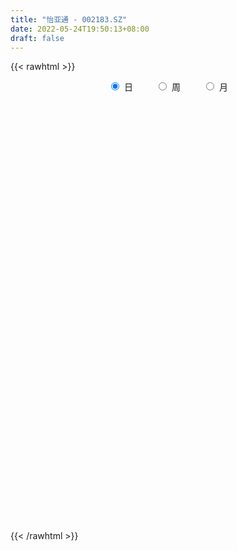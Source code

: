 ```yaml
---
title: "怡亚通 - 002183.SZ"
date: 2022-05-24T19:50:13+08:00
draft: false
---
```

{{< rawhtml >}}
    <div style="text-align: center">
        <label style="padding: 1rem;"><input style="margin-right: .5rem" type="radio" name="period" value="D" checked onclick="period_change(this)">日</label>
        <label style="padding: 1rem;"><input style="margin-right: .5rem" type="radio" name="period" value="W" onclick="period_change(this)">周</label>
        <label style="padding: 1rem;"><input style="margin-right: .5rem" type="radio" name="period" value="M" onclick="period_change(this)">月</label>
    </div>
    <div id="chart" style="height: 700px;"></div> 
    <script type="text/javascript">
        const D_v = [317014.88,508403.84,290401.63,208031.1,286450.86,240150.06,167835.0,185406.65,174842.56,162673.19,147710.4,645386.8,338295.74,311151.56,492392.07,372102.71,299209.18,500439.0,340607.46,310382.54,225801.53,327615.88,581275.58,287591.49,262431.82,383258.78,469020.72,342944.9,285749.02,237400.35,271731.61,197845.6,201618.95,204510.59,204464.98,344489.83,430282.71,246126.55,165607.38,1088463.4399999999,541072.4399999999,678007.27,332244.0,278775.0,259748.85,259026.25,520121.45,1134573.1200000001,1200281.6399999999,738717.14,814346.42,571298.4399999999,479244.09,561161.84,346254.43,308362.32,309265.71,238894.6,190482.06,207761.82,197777.81,216601.64,213014.28,395346.58,207372.84,254578.67,457520.67,577223.92,549607.98,1074078.3300000001,2137563.46,1782480.0600000001,962598.0600000001,1037326.86,1055655.6100000001,1058810.55,841287.41,598700.6899999999,741999.73,670048.05,566132.35,683060.46,757059.29,784019.25,820643.66,653340.72,630836.64,682655.9,469445.99,852209.54,634791.6800000001,410944.67,469214.87,439332.91,595415.53,309903.08,382481.68,325022.1,319176.61,338016.77,526124.0,282695.67,243965.46,259568.41,275570.4,287417.54,397859.92,277033.47,324198.38,239010.96,437108.9,557408.49,510961.39,424422.17,661695.3,778500.58,439953.37,368707.08,365700.8,282998.79,306619.69,311384.06,265429.7,292790.93,267265.06,315168.29,206689.34,938424.47,534642.09,421437.69,661304.3199999999,548459.92,454771.01,531975.22,462448.77,364161.48,349562.34,525915.37,360429.81,551637.76,409472.98,560584.14,386441.73,694320.3100000001,941937.77,729715.5699999999,531651.23,474370.87,398468.81,411620.17,376844.33,318221.98,307459.03,664166.46,900779.52,662271.9,686007.17,458389.34,477225.91,554307.5,771147.1899999999,580818.99,1000353.14,421734.7,744838.23,450466.73,383854.32,331384.0,449423.96,328220.26,260658.1,295248.57,227459.16,256223.55,308056.05,233703.77,246876.48,486370.37,367670.04,348185.33,261319.78,197342.71,194576.37,195262.16,182610.17,179675.42,175158.39,213236.85,238746.9,239341.0,363870.84,494182.15,352553.99,325550.84,381379.61,250053.0,324453.54,270738.29,320109.84,385630.88,383475.15,314571.47,336519.86,267357.06,434961.14,416355.8,282164.1,263332.33,246306.53,211308.14,189515.11,239693.92,332027.19,224015.75,188857.11,269837.8,231847.42,284732.91,587309.0600000001,369443.69,329067.62,1345259.3899999999,1414461.05,1974636.78,1324060.01,894438.8199999999,1430223.6399999999,1356924.3899999999,1078418.1799999999,1377523.8400000001,1050628.23,1089792.1399999999,927684.92,1248680.1799999999,1131957.4399999999,863647.64,820895.33,1174697.3799999999,1887942.6699999999,2829462.0299999998,2387085.2200000002,2361262.0899999999,1375772.4199999999,5073019.3700000001,3321889.3300000001,4511438.7199999997,3538146.1099999999,4784952.1200000001,5611124.8099999996,2667791.0]
const D_histogram = [0.0,0.0,-0.0050862678,-0.0029097509,-0.0134618593,-0.0212292649,-0.0242493817,-0.024718578,-0.0228697952,-0.0189811446,-0.0152445035,0.0073172069,0.0220290198,0.0354600977,0.0504752736,0.0515923357,0.0546392758,0.0655996006,0.0636288571,0.0503269555,0.0432498934,0.0390641211,0.0029975815,-0.0243639511,-0.0294632476,-0.015807303,0.0012661046,0.0017146639,-0.0025407421,-0.0044102231,-0.0027616696,-0.0072845019,-0.0109545056,-0.0164253243,-0.0150425132,-0.0349292497,-0.0357545648,-0.0366331501,-0.0374155729,-0.0188661302,-0.0146563069,0.0052673283,0.0148383422,0.0192995155,0.0183655602,0.0153334968,0.0238739103,0.0627781476,0.065562672,0.0479653667,0.0496769377,0.0320173359,-0.0013982067,-0.0486779728,-0.0720638331,-0.0835505191,-0.0752992742,-0.0715301908,-0.0642232227,-0.0600408559,-0.061090213,-0.0486318748,-0.0359075394,-0.0140290226,-0.0022058379,0.0135490989,0.041122427,0.0573333589,0.0648039061,0.0956129552,0.1519806755,0.1566109514,0.1518260605,0.1563609542,0.1623141438,0.1620925045,0.1442410697,0.1274338474,0.1042136124,0.0881643706,0.0683156789,0.060372071,0.0601691558,0.0385262142,0.0140644787,-0.0038938104,-0.0149110575,-0.0254335026,-0.0401416566,-0.0649071114,-0.0670885095,-0.0605909874,-0.0616197308,-0.074829539,-0.0922584643,-0.1016352723,-0.1231109198,-0.1265127898,-0.1238632759,-0.1274882805,-0.1460526109,-0.1579965024,-0.15842284,-0.153161301,-0.1410705608,-0.1243735213,-0.1143156294,-0.1054948465,-0.1002241218,-0.0857391945,-0.0749773633,-0.0777913638,-0.0836842028,-0.0731382065,-0.0392730992,-0.0294920235,-0.0110011617,0.0043464579,0.0092513804,0.0130764027,0.0217378363,0.0239925744,0.0258878985,0.0299522959,0.0325421899,0.0288925439,0.0291156634,0.0431752799,0.059966498,0.070432989,0.0845223579,0.0859113591,0.0752423328,0.0778250164,0.0756373149,0.0672110353,0.0583539509,0.0438145594,0.0365867506,0.0284936156,0.0202174237,0.0243396235,0.0225596181,0.0311620038,0.0470262485,0.058845154,0.0520585932,0.0510783666,0.0409088721,0.0266959379,0.0208437004,0.0115565895,0.0005770725,0.0005982167,0.0145318335,0.0064276723,0.006618848,0.0062406831,0.0080639732,0.0124294868,0.0104731203,0.0065475373,-0.0271393986,-0.0489344444,-0.0486201105,-0.0522226545,-0.0618014042,-0.0681011656,-0.076327497,-0.0813271017,-0.0787513949,-0.0828703416,-0.0799315643,-0.0821136673,-0.0916711322,-0.0866342533,-0.0884709231,-0.0872979325,-0.0668702964,-0.0416744274,-0.0166302769,0.0032147676,0.0149244161,0.0196107479,0.0234336986,0.0283762131,0.0292294422,0.030599122,0.0398090804,0.0354906934,0.0311347844,0.0115964996,0.0052379998,0.0068235418,0.0126514099,0.0150603543,0.0196330136,0.015704744,0.0059802123,-0.012624748,-0.0255808856,-0.0253244915,-0.0205715193,-0.0259659838,-0.0488658761,-0.0469644674,-0.0390833669,-0.0226729597,-0.0093832523,-0.0006393511,0.0067129442,0.0089632284,0.0148972213,0.0196041848,0.020059758,0.0248009832,0.0280942428,0.0366250414,0.0536515433,0.0520137885,0.0514084756,0.0666810779,0.0686168729,0.0804426684,0.0829859893,0.0602434688,0.0680177076,0.0790404559,0.0773014412,0.0751366968,0.0503111586,0.0182125901,-0.0142507166,-0.0535046699,-0.0680317451,-0.0616766643,-0.0373202098,-0.0041489416,0.0519631439,0.0957816307,0.1255503251,0.1772132116,0.2439540314,0.2809910078,0.3370333442,0.3093844369,0.2900123353,0.2787352023,0.3063110728,0.2418619174]
const D_fast = [0.0,0.0,-0.0063578348,-0.0049087556,-0.0188263289,-0.0319010506,-0.0409835129,-0.0476323536,-0.0515010197,-0.0523576552,-0.05243214,-0.0280411279,-0.00782206,0.0144740423,0.0421080365,0.0561231826,0.0728299417,0.1001901667,0.1141266374,0.1134064746,0.1171418859,0.1227221439,0.0874049997,0.0539524793,0.0414873709,0.0511914898,0.0685814235,0.0694586488,0.0645680572,0.0615960204,0.0625541566,0.0562101988,0.0498015687,0.0402244189,0.0378466017,0.0092275528,-0.0005364035,-0.0105732763,-0.0207095923,-0.0068766821,-0.0063309356,0.0149095317,0.0281901311,0.0374761832,0.041133618,0.0419349288,0.0564438199,0.1110425941,0.1302177866,0.1246118229,0.1387426284,0.1290873605,0.0953222662,0.035873007,-0.0055288116,-0.0379031275,-0.0484767011,-0.0625901653,-0.071339003,-0.0821668501,-0.0984887605,-0.098188391,-0.0944409404,-0.0760696792,-0.064797954,-0.0456557425,-0.0078018076,0.022742464,0.0464139877,0.1011262756,0.1954891648,0.2392721786,0.2724438028,0.3160689351,0.3626006606,0.4029021473,0.42111098,0.4361622196,0.4389953876,0.4449872385,0.4422174666,0.4493668764,0.4642062502,0.4521948621,0.4312492462,0.4123175045,0.3975724931,0.3806916723,0.3559481042,0.3149558716,0.2960023461,0.2873521213,0.2709184452,0.2390012523,0.1985077109,0.1637220848,0.1114687073,0.07643864,0.0481223349,0.0126252601,-0.0424522231,-0.0938952401,-0.1339272878,-0.1669560739,-0.190132974,-0.2045293147,-0.2230503303,-0.2406032589,-0.2603885647,-0.2673384361,-0.2753209457,-0.2975827871,-0.3243966768,-0.3321352322,-0.3080883997,-0.3056803298,-0.2899397585,-0.2735055244,-0.2662877567,-0.2591936338,-0.2450977411,-0.2368448595,-0.2284775607,-0.2169250894,-0.2061996479,-0.2026261579,-0.1951241226,-0.1702706861,-0.1384878435,-0.1104131053,-0.0751931468,-0.0523263059,-0.044184749,-0.0221458112,-0.0054241841,0.0029522951,0.0086836985,0.0050979468,0.0070168257,0.0060470946,0.0028252586,0.0130323643,0.0168922634,0.03328515,0.0609059569,0.0874361508,0.0936642384,0.1054536034,0.1055113269,0.0979723773,0.0973310648,0.0909331013,0.0800978525,0.0802685509,0.097835126,0.0913378828,0.0931837706,0.0943657764,0.0982050599,0.1056779451,0.1063398586,0.1040511601,0.0635793744,0.0295507176,0.0177100239,0.0010518163,-0.0239772844,-0.0473023373,-0.074610543,-0.099941923,-0.117054065,-0.1418905971,-0.1589347109,-0.1816452307,-0.2141204786,-0.2307421631,-0.2546965637,-0.2753480562,-0.2716379942,-0.256860732,-0.2359741507,-0.2153254144,-0.1998846618,-0.190295643,-0.1806142677,-0.1685776999,-0.1604171103,-0.15139765,-0.1322354215,-0.1276811352,-0.124253348,-0.140892508,-0.1459415078,-0.1426500803,-0.1336593598,-0.1274853268,-0.1180044141,-0.1180064976,-0.1262359763,-0.1479971236,-0.1673484826,-0.1734232114,-0.173813119,-0.1856990795,-0.2208154407,-0.230655149,-0.2325448902,-0.2218027229,-0.2108588285,-0.2022747652,-0.1932442338,-0.1887531425,-0.1790948443,-0.1694868346,-0.1640163218,-0.1530748509,-0.1427580306,-0.1250709716,-0.0946315838,-0.0832658916,-0.0710190856,-0.0390762137,-0.0199862006,0.0119502621,0.0352400803,0.027558427,0.0523370926,0.083119955,0.1007063006,0.1173257304,0.1050779818,0.0775325608,0.041506575,-0.0111235458,-0.0426585573,-0.0517226426,-0.0366962405,-0.0045622077,0.0645406637,0.1323045582,0.1934608339,0.2894270233,0.4171563509,0.5244410794,0.6647417517,0.7144389537,0.7675699359,0.8259766035,0.9301302423,0.9261465661]
const D_slow = [0.0,0.0,-0.001271567,-0.0019990047,-0.0053644695,-0.0106717857,-0.0167341312,-0.0229137757,-0.0286312245,-0.0333765106,-0.0371876365,-0.0353583348,-0.0298510798,-0.0209860554,-0.008367237,0.0045308469,0.0181906659,0.034590566,0.0504977803,0.0630795192,0.0738919925,0.0836580228,0.0844074182,0.0783164304,0.0709506185,0.0669987928,0.0673153189,0.0677439849,0.0671087993,0.0660062435,0.0653158262,0.0634947007,0.0607560743,0.0566497432,0.0528891149,0.0441568025,0.0352181613,0.0260598738,0.0167059806,0.011989448,0.0083253713,0.0096422034,0.0133517889,0.0181766678,0.0227680578,0.026601432,0.0325699096,0.0482644465,0.0646551145,0.0766464562,0.0890656906,0.0970700246,0.0967204729,0.0845509797,0.0665350215,0.0456473917,0.0268225731,0.0089400254,-0.0071157802,-0.0221259942,-0.0373985475,-0.0495565162,-0.058533401,-0.0620406567,-0.0625921161,-0.0592048414,-0.0489242346,-0.0345908949,-0.0183899184,0.0055133204,0.0435084893,0.0826612271,0.1206177423,0.1597079808,0.2002865168,0.2408096429,0.2768699103,0.3087283722,0.3347817753,0.3568228679,0.3739017877,0.3889948054,0.4040370944,0.4136686479,0.4171847676,0.416211315,0.4124835506,0.4061251749,0.3960897608,0.379862983,0.3630908556,0.3479431087,0.332538176,0.3138307913,0.2907661752,0.2653573571,0.2345796272,0.2029514297,0.1719856107,0.1401135406,0.1036003879,0.0641012623,0.0244955523,-0.013794773,-0.0490624132,-0.0801557935,-0.1087347008,-0.1351084125,-0.1601644429,-0.1815992415,-0.2003435824,-0.2197914233,-0.240712474,-0.2589970256,-0.2688153004,-0.2761883063,-0.2789385967,-0.2778519823,-0.2755391372,-0.2722700365,-0.2668355774,-0.2608374338,-0.2543654592,-0.2468773852,-0.2387418378,-0.2315187018,-0.2242397859,-0.213445966,-0.1984543415,-0.1808460942,-0.1597155047,-0.138237665,-0.1194270818,-0.0999708277,-0.0810614989,-0.0642587401,-0.0496702524,-0.0387166126,-0.0295699249,-0.022446521,-0.0173921651,-0.0113072592,-0.0056673547,0.0021231463,0.0138797084,0.0285909969,0.0416056452,0.0543752368,0.0646024548,0.0712764393,0.0764873644,0.0793765118,0.0795207799,0.0796703341,0.0833032925,0.0849102106,0.0865649226,0.0881250933,0.0901410866,0.0932484583,0.0958667384,0.0975036227,0.0907187731,0.078485162,0.0663301344,0.0532744707,0.0378241197,0.0207988283,0.001716954,-0.0186148214,-0.0383026701,-0.0590202555,-0.0790031466,-0.0995315634,-0.1224493464,-0.1441079098,-0.1662256405,-0.1880501237,-0.2047676978,-0.2151863046,-0.2193438739,-0.218540182,-0.2148090779,-0.2099063909,-0.2040479663,-0.196953913,-0.1896465525,-0.181996772,-0.1720445019,-0.1631718285,-0.1553881324,-0.1524890075,-0.1511795076,-0.1494736221,-0.1463107697,-0.1425456811,-0.1376374277,-0.1337112417,-0.1322161886,-0.1353723756,-0.141767597,-0.1480987199,-0.1532415997,-0.1597330957,-0.1719495647,-0.1836906815,-0.1934615233,-0.1991297632,-0.2014755763,-0.201635414,-0.199957178,-0.1977163709,-0.1939920656,-0.1890910194,-0.1840760799,-0.1778758341,-0.1708522734,-0.161696013,-0.1482831272,-0.1352796801,-0.1224275612,-0.1057572917,-0.0886030735,-0.0684924064,-0.047745909,-0.0326850418,-0.0156806149,0.004079499,0.0234048594,0.0421890336,0.0547668232,0.0593199707,0.0557572916,0.0423811241,0.0253731878,0.0099540218,0.0006239693,-0.0004132661,0.0125775199,0.0365229275,0.0679105088,0.1122138117,0.1732023196,0.2434500715,0.3277084076,0.4050545168,0.4775576006,0.5472414012,0.6238191694,0.6842846488]
const D_data = [['2021-05-13', 5.3816, 5.561, 5.3517, 5.6208],['2021-05-14', 5.5311, 5.561, 5.5211, 5.8201],['2021-05-17', 5.571, 5.4813, 5.4713, 5.6407],['2021-05-18', 5.4713, 5.561, 5.4115, 5.6108],['2021-05-19', 5.5411, 5.3716, 5.3517, 5.6009],['2021-05-20', 5.3716, 5.3417, 5.3318, 5.4613],['2021-05-21', 5.4115, 5.3517, 5.3218, 5.4613],['2021-05-24', 5.3517, 5.3517, 5.3019, 5.4813],['2021-05-25', 5.3417, 5.3617, 5.3118, 5.4015],['2021-05-26', 5.3517, 5.3816, 5.3318, 5.4314],['2021-05-27', 5.3617, 5.3816, 5.3417, 5.4314],['2021-05-28', 5.4015, 5.6806, 5.3417, 5.8101],['2021-05-31', 5.6806, 5.6905, 5.561, 5.7802],['2021-06-01', 5.6905, 5.7703, 5.6208, 5.8101],['2021-06-02', 5.7902, 5.8998, 5.6806, 6.0394],['2021-06-03', 5.9297, 5.8101, 5.8002, 5.9895],['2021-06-04', 5.8301, 5.8899, 5.7503, 5.9796],['2021-06-07', 5.8899, 6.0792, 5.86, 6.1789],['2021-06-08', 6.0792, 5.9995, 5.9796, 6.1291],['2021-06-09', 5.9796, 5.8699, 5.86, 6.0892],['2021-06-10', 5.87, 5.94, 5.83, 6.02],['2021-06-11', 5.9, 5.99, 5.89, 6.19],['2021-06-15', 5.95, 5.51, 5.5, 5.98],['2021-06-16', 5.53, 5.45, 5.4, 5.62],['2021-06-17', 5.44, 5.63, 5.44, 5.74],['2021-06-18', 5.65, 5.88, 5.64, 6.01],['2021-06-21', 5.82, 6.01, 5.74, 6.13],['2021-06-22', 6.05, 5.86, 5.8, 6.08],['2021-06-23', 5.86, 5.8, 5.73, 5.87],['2021-06-24', 5.8, 5.82, 5.74, 5.94],['2021-06-25', 5.82, 5.87, 5.77, 5.93],['2021-06-28', 5.87, 5.79, 5.77, 5.91],['2021-06-29', 5.81, 5.78, 5.74, 5.88],['2021-06-30', 5.78, 5.73, 5.62, 5.84],['2021-07-01', 5.85, 5.8, 5.71, 5.9],['2021-07-02', 5.75, 5.47, 5.44, 5.77],['2021-07-05', 5.5, 5.63, 5.5, 5.78],['2021-07-06', 5.68, 5.6, 5.55, 5.71],['2021-07-07', 5.65, 5.57, 5.53, 5.66],['2021-07-08', 5.7, 5.84, 5.64, 6.13],['2021-07-09', 5.74, 5.71, 5.6, 5.85],['2021-07-12', 5.74, 5.97, 5.74, 6.09],['2021-07-13', 5.96, 5.93, 5.88, 6.06],['2021-07-14', 5.98, 5.92, 5.85, 5.99],['2021-07-15', 5.87, 5.88, 5.78, 5.92],['2021-07-16', 5.88, 5.86, 5.83, 5.96],['2021-07-19', 5.89, 6.04, 5.77, 6.09],['2021-07-20', 5.95, 6.59, 5.91, 6.59],['2021-07-21', 6.69, 6.31, 6.19, 6.69],['2021-07-22', 6.21, 6.07, 6.03, 6.28],['2021-07-23', 6.08, 6.32, 5.94, 6.48],['2021-07-26', 6.3, 6.08, 6.04, 6.35],['2021-07-27', 6.06, 5.77, 5.74, 6.13],['2021-07-28', 5.73, 5.37, 5.29, 5.81],['2021-07-29', 5.5, 5.44, 5.41, 5.61],['2021-07-30', 5.49, 5.44, 5.3, 5.49],['2021-08-02', 5.44, 5.62, 5.36, 5.66],['2021-08-03', 5.62, 5.54, 5.51, 5.68],['2021-08-04', 5.57, 5.56, 5.52, 5.63],['2021-08-05', 5.51, 5.5, 5.4, 5.57],['2021-08-06', 5.49, 5.39, 5.37, 5.49],['2021-08-09', 5.42, 5.54, 5.42, 5.6],['2021-08-10', 5.54, 5.57, 5.45, 5.6],['2021-08-11', 5.55, 5.75, 5.55, 5.84],['2021-08-12', 5.76, 5.7, 5.64, 5.78],['2021-08-13', 5.71, 5.82, 5.65, 5.86],['2021-08-16', 5.85, 6.1, 5.84, 6.14],['2021-08-17', 6.07, 6.11, 6.03, 6.32],['2021-08-18', 6.21, 6.11, 6.03, 6.24],['2021-08-19', 6.11, 6.57, 6.07, 6.61],['2021-08-20', 6.65, 7.23, 6.54, 7.23],['2021-08-23', 7.22, 6.88, 6.82, 7.46],['2021-08-24', 6.95, 6.9, 6.73, 7.02],['2021-08-25', 6.9, 7.16, 6.86, 7.34],['2021-08-26', 7.27, 7.36, 7.13, 7.6],['2021-08-27', 7.45, 7.46, 7.35, 7.8],['2021-08-30', 7.38, 7.35, 7.23, 7.55],['2021-08-31', 7.29, 7.42, 7.22, 7.52],['2021-09-01', 7.37, 7.37, 7.34, 7.69],['2021-09-02', 7.29, 7.48, 7.29, 7.6],['2021-09-03', 7.39, 7.45, 7.34, 7.67],['2021-09-06', 7.52, 7.63, 7.49, 7.96],['2021-09-07', 7.69, 7.81, 7.46, 7.92],['2021-09-08', 7.76, 7.58, 7.43, 7.82],['2021-09-09', 7.51, 7.5, 7.46, 8.0],['2021-09-10', 7.4, 7.53, 7.31, 7.75],['2021-09-13', 7.33, 7.59, 7.21, 7.62],['2021-09-14', 7.66, 7.58, 7.44, 7.85],['2021-09-15', 7.52, 7.49, 7.44, 7.65],['2021-09-16', 7.51, 7.27, 7.25, 7.85],['2021-09-17', 7.36, 7.48, 7.3, 7.7],['2021-09-22', 7.38, 7.6, 7.32, 7.61],['2021-09-23', 7.65, 7.52, 7.45, 7.72],['2021-09-24', 7.47, 7.32, 7.3, 7.59],['2021-09-27', 7.36, 7.16, 7.06, 7.52],['2021-09-28', 7.2, 7.15, 7.05, 7.3],['2021-09-29', 7.16, 6.86, 6.84, 7.21],['2021-09-30', 6.9, 6.95, 6.86, 7.12],['2021-10-08', 7.0, 6.95, 6.86, 7.16],['2021-10-11', 6.95, 6.79, 6.75, 7.0],['2021-10-12', 6.72, 6.45, 6.36, 6.87],['2021-10-13', 6.5, 6.34, 6.22, 6.53],['2021-10-14', 6.34, 6.33, 6.28, 6.46],['2021-10-15', 6.35, 6.29, 6.24, 6.41],['2021-10-18', 6.26, 6.3, 6.22, 6.34],['2021-10-19', 6.28, 6.32, 6.24, 6.34],['2021-10-20', 6.32, 6.2, 6.14, 6.32],['2021-10-21', 6.21, 6.13, 6.1, 6.25],['2021-10-22', 6.15, 6.02, 5.99, 6.17],['2021-10-25', 6.03, 6.09, 6.01, 6.14],['2021-10-26', 6.11, 6.02, 5.94, 6.15],['2021-10-27', 6.05, 5.78, 5.74, 6.07],['2021-10-28', 5.8, 5.62, 5.57, 5.84],['2021-10-29', 5.68, 5.74, 5.61, 5.8],['2021-11-01', 5.78, 6.07, 5.76, 6.08],['2021-11-02', 6.08, 5.82, 5.75, 6.1],['2021-11-03', 5.86, 5.95, 5.77, 5.98],['2021-11-04', 5.91, 5.96, 5.83, 5.97],['2021-11-05', 5.97, 5.85, 5.83, 5.98],['2021-11-08', 5.9, 5.83, 5.76, 5.91],['2021-11-09', 5.88, 5.9, 5.79, 5.94],['2021-11-10', 5.9, 5.83, 5.71, 5.9],['2021-11-11', 5.81, 5.82, 5.79, 5.92],['2021-11-12', 5.88, 5.85, 5.79, 5.9],['2021-11-15', 5.84, 5.84, 5.73, 5.86],['2021-11-16', 5.85, 5.75, 5.72, 5.85],['2021-11-17', 5.7, 5.78, 5.67, 5.79],['2021-11-18', 5.78, 5.99, 5.75, 6.25],['2021-11-19', 6.03, 6.12, 5.93, 6.14],['2021-11-22', 6.12, 6.14, 6.03, 6.17],['2021-11-23', 6.11, 6.29, 6.07, 6.29],['2021-11-24', 6.3, 6.22, 6.19, 6.39],['2021-11-25', 6.21, 6.09, 6.08, 6.27],['2021-11-26', 6.11, 6.28, 6.11, 6.32],['2021-11-29', 6.2, 6.27, 6.11, 6.35],['2021-11-30', 6.31, 6.21, 6.15, 6.32],['2021-12-01', 6.22, 6.2, 6.18, 6.25],['2021-12-02', 6.21, 6.1, 6.09, 6.37],['2021-12-03', 6.14, 6.16, 6.1, 6.21],['2021-12-06', 6.11, 6.13, 6.1, 6.3],['2021-12-07', 6.2, 6.1, 5.96, 6.2],['2021-12-08', 6.11, 6.26, 6.1, 6.29],['2021-12-09', 6.26, 6.21, 6.17, 6.28],['2021-12-10', 6.22, 6.38, 6.18, 6.5],['2021-12-13', 6.41, 6.57, 6.41, 6.85],['2021-12-14', 6.53, 6.64, 6.48, 6.78],['2021-12-15', 6.62, 6.47, 6.45, 6.63],['2021-12-16', 6.48, 6.57, 6.35, 6.6],['2021-12-17', 6.57, 6.47, 6.42, 6.57],['2021-12-20', 6.48, 6.39, 6.34, 6.54],['2021-12-21', 6.4, 6.47, 6.32, 6.47],['2021-12-22', 6.48, 6.41, 6.4, 6.52],['2021-12-23', 6.42, 6.35, 6.34, 6.44],['2021-12-24', 6.33, 6.47, 6.33, 6.53],['2021-12-27', 6.47, 6.7, 6.37, 6.72],['2021-12-28', 6.66, 6.46, 6.42, 6.67],['2021-12-29', 6.46, 6.56, 6.42, 6.74],['2021-12-30', 6.5, 6.57, 6.45, 6.64],['2021-12-31', 6.62, 6.62, 6.59, 6.75],['2022-01-04', 6.64, 6.69, 6.59, 6.77],['2022-01-05', 6.71, 6.64, 6.6, 6.86],['2022-01-06', 6.61, 6.62, 6.57, 6.79],['2022-01-07', 6.6, 6.15, 6.13, 6.6],['2022-01-10', 6.12, 6.13, 6.03, 6.19],['2022-01-11', 6.1, 6.32, 6.09, 6.53],['2022-01-12', 6.29, 6.23, 6.21, 6.38],['2022-01-13', 6.2, 6.08, 6.07, 6.26],['2022-01-14', 6.04, 6.03, 6.0, 6.15],['2022-01-17', 6.0, 5.91, 5.76, 6.03],['2022-01-18', 5.91, 5.85, 5.83, 5.92],['2022-01-19', 5.84, 5.87, 5.83, 5.94],['2022-01-20', 5.86, 5.71, 5.71, 5.89],['2022-01-21', 5.69, 5.72, 5.67, 5.77],['2022-01-24', 5.69, 5.58, 5.58, 5.73],['2022-01-25', 5.58, 5.37, 5.35, 5.62],['2022-01-26', 5.36, 5.45, 5.36, 5.5],['2022-01-27', 5.45, 5.28, 5.24, 5.55],['2022-01-28', 5.28, 5.22, 5.15, 5.33],['2022-02-07', 5.28, 5.43, 5.27, 5.46],['2022-02-08', 5.43, 5.54, 5.39, 5.56],['2022-02-09', 5.54, 5.62, 5.49, 5.66],['2022-02-10', 5.62, 5.64, 5.57, 5.67],['2022-02-11', 5.63, 5.6, 5.56, 5.64],['2022-02-14', 5.56, 5.54, 5.5, 5.62],['2022-02-15', 5.54, 5.54, 5.46, 5.56],['2022-02-16', 5.56, 5.57, 5.54, 5.65],['2022-02-17', 5.6, 5.53, 5.5, 5.6],['2022-02-18', 5.53, 5.54, 5.45, 5.55],['2022-02-21', 5.55, 5.67, 5.54, 5.68],['2022-02-22', 5.67, 5.52, 5.49, 5.68],['2022-02-23', 5.58, 5.5, 5.44, 5.61],['2022-02-24', 5.47, 5.24, 5.16, 5.5],['2022-02-25', 5.35, 5.32, 5.3, 5.43],['2022-02-28', 5.41, 5.39, 5.25, 5.45],['2022-03-01', 5.44, 5.45, 5.39, 5.56],['2022-03-02', 5.4, 5.42, 5.39, 5.51],['2022-03-03', 5.43, 5.46, 5.42, 5.53],['2022-03-04', 5.43, 5.35, 5.33, 5.45],['2022-03-07', 5.31, 5.23, 5.2, 5.36],['2022-03-08', 5.22, 5.02, 4.97, 5.29],['2022-03-09', 5.05, 4.97, 4.74, 5.09],['2022-03-10', 5.07, 5.06, 5.03, 5.18],['2022-03-11', 5.0, 5.09, 4.86, 5.1],['2022-03-14', 5.03, 4.92, 4.91, 5.11],['2022-03-15', 4.92, 4.57, 4.55, 4.93],['2022-03-16', 4.68, 4.76, 4.52, 4.78],['2022-03-17', 4.81, 4.8, 4.78, 4.89],['2022-03-18', 4.82, 4.92, 4.76, 4.94],['2022-03-21', 4.96, 4.92, 4.84, 4.98],['2022-03-22', 4.9, 4.89, 4.84, 4.93],['2022-03-23', 4.89, 4.89, 4.83, 4.92],['2022-03-24', 4.86, 4.83, 4.8, 4.96],['2022-03-25', 4.87, 4.88, 4.81, 5.01],['2022-03-28', 4.87, 4.88, 4.73, 4.93],['2022-03-29', 4.87, 4.83, 4.79, 4.88],['2022-03-30', 4.85, 4.89, 4.77, 4.89],['2022-03-31', 4.85, 4.89, 4.85, 4.96],['2022-04-01', 4.88, 4.99, 4.85, 5.0],['2022-04-06', 5.02, 5.18, 4.99, 5.24],['2022-04-07', 5.18, 5.01, 5.01, 5.19],['2022-04-08', 5.01, 5.04, 4.85, 5.07],['2022-04-11', 5.54, 5.31, 5.26, 5.54],['2022-04-12', 5.21, 5.23, 5.0, 5.31],['2022-04-13', 5.23, 5.44, 5.23, 5.7],['2022-04-14', 5.32, 5.42, 5.28, 5.59],['2022-04-15', 5.32, 5.1, 5.1, 5.33],['2022-04-18', 5.06, 5.49, 5.02, 5.61],['2022-04-19', 5.51, 5.64, 5.41, 5.69],['2022-04-20', 5.55, 5.57, 5.46, 5.68],['2022-04-21', 5.53, 5.62, 5.36, 5.78],['2022-04-22', 5.5, 5.32, 5.29, 5.76],['2022-04-25', 5.22, 5.11, 4.95, 5.47],['2022-04-26', 5.04, 4.94, 4.88, 5.31],['2022-04-27', 4.76, 4.64, 4.45, 4.79],['2022-04-28', 4.65, 4.76, 4.63, 4.98],['2022-04-29', 4.66, 4.95, 4.66, 5.0],['2022-05-05', 5.0, 5.22, 5.0, 5.26],['2022-05-06', 5.1, 5.47, 5.02, 5.59],['2022-05-09', 5.8, 6.02, 5.47, 6.02],['2022-05-10', 6.02, 6.2, 5.93, 6.56],['2022-05-11', 6.15, 6.32, 6.04, 6.59],['2022-05-12', 6.21, 6.95, 6.15, 6.95],['2022-05-13', 7.65, 7.65, 7.44, 7.65],['2022-05-16', 7.99, 7.8, 7.26, 8.22],['2022-05-17', 7.8, 8.58, 7.48, 8.58],['2022-05-18', 8.8, 7.92, 7.84, 8.85],['2022-05-19', 8.0, 8.2, 7.69, 8.32],['2022-05-20', 8.05, 8.52, 8.05, 9.02],['2022-05-23', 8.6, 9.37, 8.51, 9.37],['2022-05-24', 9.19, 8.43, 8.43, 9.19]]
const W_v = [477591.7100000001,963805.73,926801.0600000001,873025.8599999999,778312.85,1219612.71,897820.78,917695.4600000001,998509.0399999999,921216.6100000001,3495334.9900000002,1573353.1300000001,1382021.5099999998,855959.1099999999,1739533.3399999999,2486748.7999999998,2725805.3600000003,1331634.4500000002,999801.3299999998,1023600.05,720104.3799999999,541856.04,1281681.5899999999,622577.9399999999,504627.93,690605.4199999999,1006014.71,1703819.5999999999,1212614.54,1516611.71,993507.08,815987.7000000001,241854.5,177614.46,851282.2899999999,1087167.74,1264816.1299999999,952272.21,1197302.1899999999,585942.64,780963.88,780526.15,850030.96,2016844.7000000002,1303387.0,1066043.26,978111.6599999999,940996.66,894624.37,468342.51,885906.5900000001,576979.21,448475.32,492306.44,826523.1799999999,846861.1,575163.89,355587.88,316904.51,343887.13,655252.79,636463.12,512540.1,666052.88,982762.0599999999,1094536.0099999998,1666953.4900000002,1130627.6399999999,1957082.8400000001,1250248.73,718258.04,776019.14,551877.8400000001,517412.71,72391.08,490157.2,599363.28,529408.98,580694.9,902970.5099999999,883728.25,1204088.73,2617022.8300000001,2975932.9300000002,2176135.6099999999,2442265.3200000003,1880073.1599999999,3969859.1000000001,3095629.7599999998,1699055.1200000001,1206687.4199999999,464508.92,1018247.3700000001,676976.87,554861.79,544859.14,772646.26,534052.15,651075.46,498274.18,551652.27,477736.1,384798.47,332676.37,428947.27,564265.52,344469.9400000001,2530521.71,2001994.9099999999,1412519.8300000001,1455713.5,875022.48,671429.0700000001,110961.02,347342.43,616549.5600000001,407687.2,3792614.6600000001,1815858.5499999998,778122.74,609759.5600000001,444186.78,570208.95,716870.1000000001,1209372.3800000001,802548.3600000001,784956.4500000001,1104709.1400000001,769588.27,745102.1,1349981.3300000001,941828.03,1696190.8599999999,2137499.0600000001,2009454.5800000001,2593568.8900000001,2575357.6499999999,1677324.7300000002,851257.46,772381.8999999999,709038.64,2303301.5199999996,3792211.96,3416074.5999999996,6019798.6100000003,3136691.1400000001,1813575.95,4058146.0299999993,1948070.2999999998,4582090.3300000001,2435735.1800000002,3702398.0600000001,4952375.3600000003,4134299.21,3205687.7000000002,2711085.79,2789746.0800000001,1419296.8400000001,1278713.6500000001,1398249.3700000001,954544.72,1051404.05,876598.6799999999,1044382.2100000001,377574.0699999999,293497.39,1486199.7400000002,699033.55,717927.79,930377.8999999999,841525.4100000001,573848.23,1118723.5900000001,1101316.7200000002,685565.22,520256.27,619434.2,559664.5,860372.0,652210.6800000001,704710.66,540977.3200000001,491747.9,963120.4500000001,464367.53,828893.63,1323446.7000000002,743531.05,790008.6800000001,739911.4099999999,490145.15,306431.23,1233257.8200000001,1213327.3499999999,1248798.1299999999,735586.25,1648621.2700000003,1192868.6499999999,1316019.6000000001,1813151.26,1704846.4100000001,1514557.6699999999,1606846.6000000001,1152929.95,2471552.52,1807801.3700000001,4408039.7700000005,2266321.1200000001,1144182.0000000002,1286914.01,4795994.3600000003,5896871.1399999997,3418168.23,3698123.3799999999,3269939.7500000005,1319492.45,1612822.3900000001,319176.61,1650370.3099999998,1562079.71,2168911.9100000001,2614557.1299999999,1459223.1699999999,2262189.25,2617948.1600000001,2062517.77,2602456.9199999999,3076144.25,2078311.97,3184673.8399999999,2906626.8199999998,2332277.98,1561010.0499999998,1531230.22,1369094.23,945942.99,1688694.8800000001,1552175.28,1740307.2000000002,1664170.4300000002,1218850.8900000001,1199290.99,1285820.3700000001,6952856.0499999998,6293718.2799999993,5261762.3199999994,1995592.71,10841524.4299999997,21229445.6499999985,8278915.8099999996]
const W_histogram = [0.0,0.0162990313,0.0318838903,0.0329850272,0.0373961704,0.0542102749,0.0395984641,-0.0078066311,-0.0331919642,-0.0465027919,0.0036520004,0.0133204867,0.0246194465,0.0106244682,0.0378297795,0.0743172051,0.0600783709,0.0146547922,-0.0154136121,-0.0724411962,-0.1200394898,-0.135174068,-0.15201898,-0.1618204498,-0.1719596956,-0.1676153541,-0.1358825634,-0.0883370049,-0.0663501922,-0.0319645226,-0.0553931443,-0.1061928853,-0.1199019618,-0.1150064946,-0.0846727136,-0.032905925,0.003356697,-0.0076874454,0.0411183098,0.0653065632,0.0657559008,0.0524099278,0.0673097371,0.1183859221,0.135346472,0.1347361074,0.1140753742,0.1104650572,0.0554993823,0.0111711722,-0.0461127518,-0.0707693901,-0.0912186763,-0.0881525801,-0.0608240052,-0.0448667158,-0.0570075564,-0.0474283715,-0.0461233425,-0.0360554307,-0.0089366101,0.0053489425,0.010191611,-0.0467912842,-0.0787408624,-0.0830306267,-0.0733667864,-0.0755266732,-0.0304330464,-0.022510483,-0.0243377794,-0.0245432999,-0.0287199687,-0.0275133497,-0.0197677785,-0.0158790016,-0.0012947975,0.0059510604,0.0012542379,-0.0201679736,-0.0066532121,0.0223799111,0.0816858726,0.1250686603,0.1514829111,0.1920862028,0.1764306325,0.2346705846,0.2237346488,0.2030146052,0.1495992152,0.0939514251,0.0263333507,-0.036451324,-0.0776563205,-0.0973124105,-0.1180111175,-0.1165218777,-0.0914484675,-0.0799107681,-0.0715807651,-0.0731546385,-0.0705270586,-0.0620713477,-0.0667740962,-0.0882090133,-0.0921436097,-0.0415268043,-0.019584698,0.008040312,0.0364844285,0.0391192121,0.0253435438,0.0140080407,0.0130159087,0.0090139308,0.0083881898,0.0390888739,0.0432960248,0.0274001964,0.0199945893,0.0150750112,0.0144771043,0.0127763697,0.0231377727,0.0277702592,0.0424755216,0.0518285717,0.0521450244,0.0346005365,0.0086037727,-0.0111877581,-0.0012720934,-0.0189596411,0.0016180872,0.0196979124,0.0403056984,0.0327546342,0.0218450195,0.0125241792,0.0129172263,0.0199741178,0.03524041,0.0909562068,0.1136691412,0.0964735771,0.0828722861,0.0942692457,0.0805277885,0.1074328523,0.1340360221,0.1460757051,0.1988858786,0.1862600751,0.1856475814,0.1495563412,0.1277636466,0.0979790851,0.0613389166,0.0094638604,-0.0308190173,-0.0559297598,-0.0688171086,-0.1011946924,-0.1235026135,-0.1145185869,-0.0944020895,-0.0967695758,-0.1097004211,-0.0990702724,-0.0981717472,-0.0955635713,-0.077807522,-0.0735765244,-0.0886811978,-0.1060149785,-0.1191411525,-0.1178597254,-0.1137026807,-0.110880142,-0.0986167541,-0.1024819306,-0.1052028889,-0.0820247132,-0.0512677605,-0.0369757159,-0.0063226252,0.0113713526,0.0339845579,0.050785568,0.0553081449,0.0555943766,0.0785213543,0.0907287042,0.1087211359,0.1310630842,0.1533849509,0.1461904407,0.1548862545,0.165100357,0.1683854672,0.1533635327,0.1336867917,0.0869304074,0.066297247,0.0572245471,0.0755263753,0.0243388057,-0.0148068471,-0.0136865536,0.0751854323,0.1389234565,0.1679338739,0.1790177606,0.1695802956,0.1403687214,0.0865727997,0.0436031751,-0.0325472363,-0.1005397208,-0.1602637227,-0.1864202068,-0.1967611085,-0.1789677948,-0.1510852941,-0.1358653251,-0.1073721713,-0.0801048741,-0.0605963313,-0.0372627346,-0.0522368763,-0.0679813562,-0.0953537303,-0.140487364,-0.137907688,-0.1333229174,-0.1376286899,-0.1310130673,-0.1361074449,-0.1422205619,-0.1400312996,-0.1228612224,-0.1007505787,-0.0758345524,-0.0400826376,-0.0369742373,0.0023928855,0.1683544516,0.3209781292,0.39524456]
const W_fast = [0.0,0.0203737892,0.0439296207,0.0532770144,0.0670372002,0.0974038734,0.0926916786,0.0433349257,0.0096516016,-0.0152849242,0.0357828682,0.0487814762,0.0662352976,0.0548964364,0.0915591925,0.1466259195,0.147406678,0.1056467973,0.07172499,-0.0034128932,-0.0810210592,-0.1299491545,-0.1847988114,-0.2350553937,-0.2881845634,-0.3257440604,-0.3279819105,-0.3025206033,-0.2971213386,-0.2707267997,-0.3080037074,-0.3853516698,-0.4290362367,-0.4528923932,-0.4437267906,-0.4001864832,-0.363084687,-0.3760506908,-0.3169653582,-0.2764504639,-0.2595621511,-0.2598056422,-0.2280783986,-0.1474057331,-0.0966085651,-0.0635349029,-0.0556767926,-0.0316708452,-0.0727616746,-0.1142970916,-0.1831092036,-0.2254581894,-0.2687121447,-0.2876841935,-0.2755616198,-0.2708210095,-0.2972137392,-0.2994916471,-0.3097174537,-0.3086633996,-0.2837787315,-0.2681559434,-0.2607653721,-0.3294460884,-0.3810808822,-0.4061283031,-0.4148061594,-0.4358477145,-0.3983623493,-0.3960674067,-0.4039791479,-0.4103204933,-0.4216771544,-0.4273488728,-0.4245452462,-0.4246262197,-0.410365715,-0.401632092,-0.406015355,-0.4324795599,-0.4206281015,-0.3860000004,-0.3062725708,-0.2316226181,-0.1673376395,-0.0787127971,-0.0502607092,0.066646889,0.1116446155,0.1416782232,0.1256626369,0.0935027031,0.0324679663,-0.0394295393,-0.1000486159,-0.1440328086,-0.194234295,-0.2218755246,-0.2196642312,-0.2281042239,-0.2376694121,-0.2575319452,-0.2725361299,-0.279598256,-0.3009945285,-0.344481699,-0.3714521978,-0.3312170935,-0.3141711617,-0.2845360736,-0.24697085,-0.2345562634,-0.2419960458,-0.2498295386,-0.2475676935,-0.2493161887,-0.2478448823,-0.2073719797,-0.1923408226,-0.2013866019,-0.2037935617,-0.204944387,-0.2019230179,-0.2004296601,-0.1842838138,-0.1727087626,-0.1473846197,-0.1250744267,-0.1117217179,-0.1206160717,-0.1444618923,-0.1670503626,-0.1574527213,-0.1798801793,-0.1588979292,-0.1358936259,-0.1052094152,-0.104571821,-0.1100201808,-0.1162099763,-0.1125876226,-0.1005372017,-0.0764608069,0.0019940415,0.0531242613,0.0600470915,0.0671638719,0.102128143,0.1085186329,0.1622819098,0.2223940851,0.2709526943,0.3734843375,0.4074235528,0.4532229544,0.4545207995,0.4646690166,0.4593792264,0.438073787,0.3885646959,0.3405770639,0.3014838814,0.2713922555,0.2137159986,0.1605324242,0.140886804,0.1374027791,0.1108428988,0.0704869482,0.0563495288,0.0327051172,0.0114224003,0.009726569,-0.0044365645,-0.0417115373,-0.0855490626,-0.1284605247,-0.1566440289,-0.1809126544,-0.2058101512,-0.2182009519,-0.2476866111,-0.2767082915,-0.2740362942,-0.2560962816,-0.2510481659,-0.2219757315,-0.2014389156,-0.1703295708,-0.1408321687,-0.1224825555,-0.1082977297,-0.0657404135,-0.0308508875,0.0143218282,0.0694295476,0.130097652,0.1594507519,0.2068681294,0.2583573211,0.3037387981,0.3270577468,0.3408027038,0.3157789213,0.3117200727,0.3169535095,0.3541369315,0.3090340634,0.2661866988,0.2638853539,0.3715536979,0.4700225862,0.5410164721,0.596854799,0.6298124078,0.635693014,0.6035402923,0.5714714613,0.487184241,0.3940568263,0.2942668936,0.2215053579,0.1619741791,0.1350255441,0.1251367213,0.106390359,0.1080404699,0.1152815487,0.1196410086,0.1336589216,0.1056255609,0.072885742,0.0216749352,-0.0585805394,-0.0904777855,-0.1192237443,-0.1579366892,-0.1840743334,-0.2231955722,-0.2648638297,-0.2976823924,-0.3112276207,-0.3143046216,-0.3083472335,-0.282615978,-0.2887511371,-0.2487857929,-0.040735614,0.1921325959,0.3652101667]
const W_slow = [0.0,0.0040747578,0.0120457304,0.0202919872,0.0296410298,0.0431935985,0.0530932145,0.0511415568,0.0428435657,0.0312178677,0.0321308678,0.0354609895,0.0416158511,0.0442719682,0.053729413,0.0723087143,0.0873283071,0.0909920051,0.0871386021,0.069028303,0.0390184306,0.0052249136,-0.0327798314,-0.0732349439,-0.1162248678,-0.1581287063,-0.1920993471,-0.2141835984,-0.2307711464,-0.2387622771,-0.2526105631,-0.2791587845,-0.3091342749,-0.3378858986,-0.359054077,-0.3672805582,-0.366441384,-0.3683632453,-0.3580836679,-0.3417570271,-0.3253180519,-0.31221557,-0.2953881357,-0.2657916551,-0.2319550371,-0.1982710103,-0.1697521667,-0.1421359024,-0.1282610569,-0.1254682638,-0.1369964518,-0.1546887993,-0.1774934684,-0.1995316134,-0.2147376147,-0.2259542936,-0.2402061827,-0.2520632756,-0.2635941112,-0.2726079689,-0.2748421214,-0.2735048858,-0.2709569831,-0.2826548041,-0.3023400197,-0.3230976764,-0.341439373,-0.3603210413,-0.3679293029,-0.3735569237,-0.3796413685,-0.3857771935,-0.3929571857,-0.3998355231,-0.4047774677,-0.4087472181,-0.4090709175,-0.4075831524,-0.4072695929,-0.4123115863,-0.4139748894,-0.4083799116,-0.3879584434,-0.3566912784,-0.3188205506,-0.2707989999,-0.2266913418,-0.1680236956,-0.1120900334,-0.0613363821,-0.0239365783,-0.000448722,0.0061346157,-0.0029782153,-0.0223922955,-0.0467203981,-0.0762231775,-0.1053536469,-0.1282157638,-0.1481934558,-0.166088647,-0.1843773067,-0.2020090713,-0.2175269082,-0.2342204323,-0.2562726856,-0.2793085881,-0.2896902891,-0.2945864636,-0.2925763856,-0.2834552785,-0.2736754755,-0.2673395895,-0.2638375794,-0.2605836022,-0.2583301195,-0.2562330721,-0.2464608536,-0.2356368474,-0.2287867983,-0.223788151,-0.2200193982,-0.2164001221,-0.2132060297,-0.2074215865,-0.2004790217,-0.1898601413,-0.1769029984,-0.1638667423,-0.1552166082,-0.153065665,-0.1558626045,-0.1561806279,-0.1609205382,-0.1605160164,-0.1555915383,-0.1455151137,-0.1373264551,-0.1318652003,-0.1287341555,-0.1255048489,-0.1205113195,-0.1117012169,-0.0889621653,-0.0605448799,-0.0364264857,-0.0157084141,0.0078588973,0.0279908444,0.0548490575,0.088358063,0.1248769893,0.1745984589,0.2211634777,0.267575373,0.3049644583,0.33690537,0.3614001412,0.3767348704,0.3791008355,0.3713960812,0.3574136412,0.3402093641,0.314910691,0.2840350376,0.2554053909,0.2318048685,0.2076124746,0.1801873693,0.1554198012,0.1308768644,0.1069859716,0.0875340911,0.06913996,0.0469696605,0.0204659159,-0.0093193722,-0.0387843036,-0.0672099737,-0.0949300092,-0.1195841978,-0.1452046804,-0.1715054026,-0.1920115809,-0.2048285211,-0.21407245,-0.2156531063,-0.2128102682,-0.2043141287,-0.1916177367,-0.1777907005,-0.1638921063,-0.1442617678,-0.1215795917,-0.0943993077,-0.0616335367,-0.0232872989,0.0132603112,0.0519818749,0.0932569641,0.1353533309,0.1736942141,0.207115912,0.2288485139,0.2454228256,0.2597289624,0.2786105562,0.2846952577,0.2809935459,0.2775719075,0.2963682656,0.3310991297,0.3730825982,0.4178370383,0.4602321122,0.4953242926,0.5169674925,0.5278682863,0.5197314772,0.494596547,0.4545306163,0.4079255647,0.3587352875,0.3139933388,0.2762220153,0.2422556841,0.2154126412,0.1953864227,0.1802373399,0.1709216562,0.1578624372,0.1408670981,0.1170286655,0.0819068246,0.0474299025,0.0140991732,-0.0203079993,-0.0530612661,-0.0870881273,-0.1226432678,-0.1576510927,-0.1883663983,-0.213554043,-0.2325126811,-0.2425333405,-0.2517768998,-0.2511786784,-0.2090900655,-0.1288455332,-0.0300343933]
const W_data = [['2017-06-02', 8.2684, 8.1324, 7.7923, 8.3364],['2017-06-09', 8.1916, 8.3878, 8.1033, 8.4859],['2017-06-16', 8.2995, 8.4859, 8.221, 8.7116],['2017-06-23', 8.4565, 8.378, 8.2407, 8.6723],['2017-06-30', 8.3976, 8.4663, 8.3682, 8.5546],['2017-07-07', 8.4663, 8.7214, 8.4172, 8.8293],['2017-07-14', 8.741, 8.378, 8.172, 8.79],['2017-07-21', 8.3388, 7.8188, 7.652, 8.3388],['2017-07-28', 7.8286, 7.8875, 7.5932, 8.0641],['2017-08-04', 7.8875, 7.9071, 7.8483, 8.0935],['2017-09-08', 8.1426, 8.79, 8.1229, 9.2609],['2017-09-15', 8.7606, 8.4565, 8.4369, 8.9372],['2017-09-22', 8.4565, 8.5546, 8.4369, 8.7802],['2017-09-29', 8.4859, 8.2505, 8.2309, 8.5055],['2017-10-13', 8.3682, 8.8293, 8.3388, 9.0157],['2017-10-20', 9.0255, 9.1726, 8.4957, 9.4375],['2017-10-27', 9.516, 8.6625, 8.6429, 9.516],['2017-11-03', 8.6233, 8.1524, 8.0052, 8.6233],['2017-11-10', 8.1426, 8.1524, 8.0837, 8.4172],['2017-11-17', 8.1524, 7.5539, 7.5441, 8.2112],['2017-11-24', 7.5343, 7.3185, 7.2302, 7.7011],['2017-12-01', 7.3675, 7.4558, 7.24, 7.4755],['2017-12-08', 7.4558, 7.2302, 6.7397, 7.4853],['2017-12-15', 7.2302, 7.1125, 7.083, 7.3774],['2017-12-22', 7.1321, 6.9065, 6.8966, 7.2008],['2017-12-29', 6.9457, 6.9163, 6.7593, 7.0732],['2018-01-05', 6.9261, 7.2106, 6.8966, 7.3185],['2018-01-12', 7.1517, 7.5049, 7.083, 7.6717],['2018-01-19', 7.4558, 7.2793, 7.1419, 7.5441],['2018-01-26', 7.2793, 7.5147, 7.2008, 7.7894],['2018-02-02', 7.5049, 6.7495, 6.6318, 7.6422],['2018-02-09', 6.6612, 6.102, 6.0333, 6.7887],['2018-02-14', 6.1216, 6.259, 6.1216, 6.3178],['2018-02-23', 6.2786, 6.3277, 6.259, 6.3767],['2018-03-02', 6.3473, 6.6122, 6.3473, 6.7593],['2018-03-09', 6.5827, 7.0046, 6.5729, 7.083],['2018-03-16', 7.0046, 6.9849, 6.7691, 7.3872],['2018-03-23', 6.9849, 6.4061, 6.3473, 7.2302],['2018-03-30', 6.3571, 7.2204, 6.2884, 7.2302],['2018-04-04', 7.2106, 7.1027, 7.0242, 7.2891],['2018-04-13', 7.034, 6.877, 6.8182, 7.0634],['2018-04-20', 7.0144, 6.671, 6.6514, 7.0732],['2018-04-27', 6.671, 7.034, 6.5435, 7.034],['2018-05-18', 7.6324, 7.7011, 7.1419, 7.9856],['2018-05-25', 7.7501, 7.5245, 7.4853, 8.0837],['2018-06-01', 7.4755, 7.4264, 7.0046, 7.6717],['2018-06-08', 7.4166, 7.191, 7.1321, 7.6422],['2018-06-15', 7.191, 7.4068, 7.0536, 7.7011],['2018-06-22', 7.2989, 6.6514, 6.3767, 7.3479],['2018-06-29', 6.7103, 6.5239, 6.2884, 6.7299],['2018-07-06', 6.5533, 6.0529, 5.9241, 6.6122],['2018-07-13', 6.0925, 6.1717, 5.8745, 6.2213],['2018-07-20', 6.1817, 6.0132, 5.9142, 6.1817],['2018-07-27', 6.0033, 6.1618, 5.934, 6.3402],['2018-08-03', 6.1222, 6.459, 6.0331, 6.568],['2018-08-10', 6.3402, 6.36, 6.1519, 6.5086],['2018-08-17', 6.2906, 5.9439, 5.9043, 6.4689],['2018-08-24', 5.8845, 6.1321, 5.8845, 6.2411],['2018-08-31', 6.1024, 5.9835, 5.9637, 6.2906],['2018-09-07', 5.9835, 6.0529, 5.9538, 6.0727],['2018-09-14', 6.251, 6.3104, 6.0529, 6.4788],['2018-09-21', 6.3104, 6.2213, 6.0826, 6.4194],['2018-09-28', 6.142, 6.1222, 6.0331, 6.36],['2018-10-12', 6.0628, 5.1514, 4.9433, 6.0826],['2018-10-19', 5.4783, 5.1316, 4.765, 5.6368],['2018-10-26', 5.1613, 5.2703, 4.9632, 5.4882],['2018-11-02', 5.2703, 5.3495, 4.9334, 5.399],['2018-11-09', 5.3, 5.1117, 5.1018, 5.4387],['2018-11-16', 5.1415, 5.726, 5.082, 5.8349],['2018-11-23', 5.6368, 5.3297, 5.2405, 5.7854],['2018-11-30', 5.3396, 5.1514, 5.0523, 5.3891],['2018-12-07', 5.3, 5.0919, 5.0622, 5.3594],['2018-12-14', 5.0325, 4.9532, 4.9334, 5.1316],['2018-12-21', 4.9136, 4.9334, 4.8344, 4.9632],['2018-12-28', 4.9433, 4.9632, 4.9136, 4.9731],['2019-01-04', 4.9136, 4.874, 4.6362, 5.1514],['2019-01-11', 4.9136, 4.9929, 4.8542, 5.0622],['2019-01-18', 4.983, 4.9037, 4.8443, 5.0622],['2019-01-25', 4.9235, 4.7056, 4.6461, 4.9731],['2019-02-01', 4.7254, 4.3589, 4.1706, 4.7749],['2019-02-15', 4.3985, 4.7056, 4.3688, 4.8245],['2019-02-22', 4.7452, 4.9632, 4.7452, 5.0127],['2019-03-01', 5.0424, 5.5674, 5.0127, 5.9043],['2019-03-08', 5.7359, 5.6764, 5.5476, 6.1817],['2019-03-15', 5.6863, 5.716, 5.508, 6.1717],['2019-03-22', 5.7458, 6.1717, 5.6764, 6.2312],['2019-03-29', 6.1222, 5.6467, 5.3297, 6.1222],['2019-04-04', 5.6665, 6.8256, 5.6467, 7.0336],['2019-04-12', 6.7562, 6.251, 6.1916, 6.7661],['2019-04-19', 6.3897, 6.2015, 6.0925, 6.5482],['2019-04-26', 6.2015, 5.726, 5.7061, 6.3005],['2019-04-30', 5.6665, 5.4981, 5.3594, 5.726],['2019-05-10', 5.2703, 5.0622, 4.7749, 5.2802],['2019-05-17', 4.983, 4.765, 4.7353, 5.0622],['2019-05-24', 4.765, 4.7056, 4.5966, 4.9235],['2019-05-31', 4.7353, 4.7353, 4.7056, 4.9136],['2019-06-06', 4.7551, 4.5174, 4.5174, 5.191],['2019-06-14', 4.5372, 4.6362, 4.5075, 4.7848],['2019-06-21', 4.6362, 4.9037, 4.5174, 4.9929],['2019-06-28', 4.874, 4.7448, 4.6752, 4.9433],['2019-07-05', 4.8741, 4.6752, 4.6354, 4.8841],['2019-07-12', 4.6752, 4.4862, 4.4066, 4.6752],['2019-07-19', 4.4763, 4.4564, 4.3967, 4.5658],['2019-07-26', 4.4962, 4.4763, 4.327, 4.4962],['2019-08-02', 4.4663, 4.2375, 4.1977, 4.5061],['2019-08-09', 4.2077, 3.8595, 3.8297, 4.2375],['2019-08-16', 3.8396, 3.8993, 3.7601, 3.9689],['2019-08-23', 4.2674, 4.6155, 4.1182, 4.9338],['2019-08-30', 4.4464, 4.3867, 4.337, 4.894],['2019-09-06', 4.3967, 4.5459, 4.327, 4.705],['2019-09-12', 4.5956, 4.6851, 4.4962, 4.894],['2019-09-20', 4.6951, 4.4365, 4.3867, 4.715],['2019-09-27', 4.4265, 4.1878, 4.0983, 4.4265],['2019-09-30', 4.1878, 4.1281, 4.1082, 4.2077],['2019-10-11', 4.0983, 4.1977, 4.0883, 4.2276],['2019-10-18', 4.2176, 4.1182, 4.0983, 4.3469],['2019-10-25', 4.0983, 4.1182, 4.0187, 4.1579],['2019-11-01', 4.526, 4.5757, 4.2972, 5.0731],['2019-11-08', 4.6255, 4.337, 4.327, 4.7448],['2019-11-15', 4.3072, 4.0485, 4.0386, 4.3171],['2019-11-22', 4.0485, 4.0784, 4.0087, 4.2176],['2019-11-29', 4.0784, 4.0585, 4.0187, 4.1281],['2019-12-06', 4.0684, 4.0784, 3.959, 4.0983],['2019-12-13', 4.0883, 4.0386, 3.9888, 4.1082],['2019-12-20', 4.0684, 4.1977, 4.0286, 4.3171],['2019-12-27', 4.1977, 4.1579, 4.0684, 4.2276],['2020-01-03', 4.1281, 4.337, 4.1082, 4.3668],['2020-01-10', 4.2873, 4.3469, 4.2574, 4.4166],['2020-01-17', 4.3469, 4.2773, 4.2574, 4.4166],['2020-01-23', 4.2574, 4.0187, 3.959, 4.2972],['2020-02-07', 3.6208, 3.7899, 3.2627, 3.8197],['2020-02-14', 3.7601, 3.7203, 3.7103, 3.8695],['2020-02-21', 3.7501, 4.0386, 3.7501, 4.0883],['2020-02-28', 3.9888, 3.6407, 3.6307, 4.138],['2020-03-06', 3.6805, 4.0983, 3.6705, 4.1878],['2020-03-13', 4.1778, 4.1579, 3.9093, 4.4962],['2020-03-20', 4.1679, 4.2972, 3.9789, 4.3569],['2020-03-27', 4.1579, 3.9888, 3.9789, 4.337],['2020-04-03', 3.9491, 3.8993, 3.7302, 3.9689],['2020-04-10', 3.9292, 3.8595, 3.8396, 4.0585],['2020-04-17', 3.8496, 3.9491, 3.7899, 4.0684],['2020-04-24', 3.9292, 4.0485, 3.7998, 4.3668],['2020-04-30', 4.0983, 4.2176, 4.0983, 4.4564],['2020-05-08', 4.1977, 4.9537, 4.1579, 4.9537],['2020-05-15', 5.0134, 4.8244, 4.7548, 5.2521],['2020-05-22', 4.7846, 4.4166, 4.3668, 4.9637],['2020-05-29', 4.3967, 4.4464, 4.3668, 4.6951],['2020-06-05', 4.516, 4.8244, 4.4862, 5.1228],['2020-06-12', 4.8443, 4.5757, 4.4564, 4.9438],['2020-06-19', 4.5757, 5.2024, 4.5658, 5.5406],['2020-06-24', 5.2621, 5.4511, 5.083, 5.7197],['2020-07-03', 5.4411, 5.5012, 5.2521, 5.6308],['2020-07-10', 5.5311, 6.3483, 5.4813, 6.6373],['2020-07-17', 6.4181, 5.8201, 5.6108, 6.7768],['2020-07-24', 5.86, 6.1191, 5.84, 6.6174],['2020-07-31', 6.2387, 5.7503, 5.6009, 6.4181],['2020-08-07', 5.8799, 5.9297, 5.7802, 6.2387],['2020-08-14', 5.8301, 5.8301, 5.6308, 5.9796],['2020-08-21', 5.8301, 5.6806, 5.5809, 5.9497],['2020-08-28', 5.6607, 5.3318, 5.1424, 5.7703],['2020-09-04', 5.3517, 5.272, 5.0727, 5.4813],['2020-09-11', 5.272, 5.3019, 5.1026, 5.4314],['2020-09-18', 5.3118, 5.3517, 5.1624, 5.3816],['2020-09-25', 5.3716, 4.963, 4.8833, 5.4813],['2020-09-30', 4.973, 4.8933, 4.8434, 5.0129],['2020-10-09', 4.9531, 5.1923, 4.9531, 5.2321],['2020-10-16', 5.3716, 5.3617, 5.3218, 5.6607],['2020-10-23', 5.4015, 5.0826, 5.0727, 5.4514],['2020-10-30', 5.0926, 4.8534, 4.8534, 5.2022],['2020-11-06', 4.8733, 5.0826, 4.7338, 5.2122],['2020-11-13', 5.2222, 4.9331, 4.8833, 5.3218],['2020-11-20', 4.973, 4.9032, 4.8634, 5.0627],['2020-11-27', 4.9331, 5.0926, 4.8135, 5.2421],['2020-12-04', 5.0826, 4.9331, 4.8933, 5.1325],['2020-12-11', 4.9531, 4.6043, 4.5544, 4.973],['2020-12-18', 4.6142, 4.4149, 4.3551, 4.6242],['2020-12-25', 4.4049, 4.2953, 4.2156, 4.4747],['2020-12-31', 4.2953, 4.3451, 4.1757, 4.4548],['2021-01-08', 4.3352, 4.2953, 4.0761, 4.385],['2021-01-15', 4.2854, 4.1957, 4.0561, 4.3252],['2021-01-22', 4.2056, 4.2555, 4.1658, 4.5245],['2021-01-29', 4.2455, 3.9764, 3.9465, 4.2555],['2021-02-05', 3.9963, 3.8668, 3.8469, 4.0163],['2021-02-10', 4.2555, 4.1458, 4.1259, 4.5644],['2021-02-19', 4.1658, 4.3053, 4.1359, 4.3153],['2021-02-26', 4.3153, 4.1558, 4.1159, 4.395],['2021-03-05', 4.1857, 4.4348, 4.1857, 4.6342],['2021-03-12', 4.4348, 4.375, 4.2555, 4.4747],['2021-03-19', 4.3651, 4.5345, 4.3352, 4.5943],['2021-03-26', 4.5046, 4.5744, 4.4548, 4.7039],['2021-04-02', 4.5644, 4.4946, 4.3651, 4.5644],['2021-04-09', 4.5046, 4.4747, 4.4348, 4.5544],['2021-04-16', 4.4548, 4.8534, 4.3551, 4.9331],['2021-04-23', 4.8235, 4.8634, 4.7438, 4.9929],['2021-04-30', 4.8833, 5.0826, 4.7538, 5.1325],['2021-05-07', 5.0428, 5.3318, 5.0428, 5.4015],['2021-05-14', 5.3517, 5.561, 5.262, 5.8201],['2021-05-21', 5.571, 5.3517, 5.3218, 5.6407],['2021-05-28', 5.3517, 5.6806, 5.3019, 5.8101],['2021-06-04', 5.6806, 5.8899, 5.561, 6.0394],['2021-06-11', 5.8899, 5.99, 5.83, 6.19],['2021-06-18', 5.95, 5.88, 5.4, 6.01],['2021-06-25', 5.82, 5.87, 5.73, 6.13],['2021-07-02', 5.87, 5.47, 5.44, 5.91],['2021-07-09', 5.5, 5.71, 5.5, 6.13],['2021-07-16', 5.74, 5.86, 5.74, 6.09],['2021-07-23', 5.89, 6.32, 5.77, 6.69],['2021-07-30', 6.3, 5.44, 5.29, 6.35],['2021-08-06', 5.44, 5.39, 5.36, 5.68],['2021-08-13', 5.42, 5.82, 5.42, 5.86],['2021-08-20', 5.85, 7.23, 5.84, 7.23],['2021-08-27', 7.22, 7.46, 6.73, 7.8],['2021-09-03', 7.38, 7.45, 7.22, 7.69],['2021-09-10', 7.52, 7.53, 7.31, 8.0],['2021-09-17', 7.33, 7.48, 7.21, 7.85],['2021-09-24', 7.38, 7.32, 7.3, 7.72],['2021-09-30', 7.36, 6.95, 6.84, 7.52],['2021-10-08', 7.0, 6.95, 6.86, 7.16],['2021-10-15', 6.95, 6.29, 6.22, 7.0],['2021-10-22', 6.26, 6.02, 5.99, 6.34],['2021-10-29', 6.03, 5.74, 5.57, 6.15],['2021-11-05', 5.78, 5.85, 5.75, 6.1],['2021-11-12', 5.9, 5.85, 5.71, 5.94],['2021-11-19', 5.84, 6.12, 5.67, 6.25],['2021-11-26', 6.12, 6.28, 6.03, 6.39],['2021-12-03', 6.2, 6.16, 6.09, 6.37],['2021-12-10', 6.11, 6.38, 5.96, 6.5],['2021-12-17', 6.41, 6.47, 6.35, 6.85],['2021-12-24', 6.48, 6.47, 6.32, 6.54],['2021-12-31', 6.47, 6.62, 6.37, 6.75],['2022-01-07', 6.64, 6.15, 6.13, 6.86],['2022-01-14', 6.12, 6.03, 6.0, 6.53],['2022-01-21', 6.0, 5.72, 5.67, 6.03],['2022-01-28', 5.69, 5.22, 5.15, 5.73],['2022-02-11', 5.28, 5.6, 5.27, 5.67],['2022-02-18', 5.56, 5.54, 5.45, 5.65],['2022-02-25', 5.55, 5.32, 5.16, 5.68],['2022-03-04', 5.41, 5.35, 5.25, 5.56],['2022-03-11', 5.31, 5.09, 4.74, 5.36],['2022-03-18', 5.03, 4.92, 4.52, 5.11],['2022-03-25', 4.96, 4.88, 4.8, 5.01],['2022-04-01', 4.87, 4.99, 4.73, 5.0],['2022-04-08', 5.02, 5.04, 4.85, 5.24],['2022-04-15', 5.54, 5.1, 5.0, 5.7],['2022-04-22', 5.06, 5.32, 5.02, 5.78],['2022-04-29', 5.22, 4.95, 4.45, 5.47],['2022-05-06', 5.0, 5.47, 5.0, 5.59],['2022-05-13', 5.8, 7.65, 5.47, 7.65],['2022-05-20', 7.99, 8.52, 7.26, 9.02],['2022-05-27', 8.6, 8.43, 8.43, 9.37]]
const M_v = [599839.5099999999,199226.7,205108.8499999999,178340.12,111342.77,146574.15,196963.7900000001,287595.8,232415.32,107951.29,167706.39,214077.87,306868.0699999999,284488.6799999999,185896.87,342028.93,300623.2200000001,616228.61,586964.0,660007.0299999999,1237033.95,911247.8399999997,735182.36,428294.86,876924.76,768650.23,752468.8099999998,271338.59,897857.15,1011976.9400000001,941094.8999999999,1883227.8000000003,3105274.52,3118116.23,2314100.79,1480510.2100000002,1971793.04,779029.4999999999,481705.41,1047435.0800000001,1044920.64,673231.76,471174.84,710915.36,986668.4,2439015.2599999993,2258413.3700000001,1453976.3500000001,978205.6299999999,621246.45,544887.26,1916528.9100000001,1973650.6299999999,2614882.4399999995,1742871.5900000001,922594.33,800742.0199999999,663807.9500000002,861815.96,690534.5300000001,506262.4899999999,1669142.45,1888446.3800000001,688551.2300000001,1682698.1500000001,1898364.7599999998,3418164.5300000003,2513072.4100000001,3295746.0499999993,2656956.0100000002,7470543.6600000011,3756565.6100000008,2947338.4300000002,1609159.3900000004,2045005.3199999998,3227872.0900000003,3391550.939999999,2457225.0100000007,1797305.8699999999,2074348.5499999998,3146546.0900000003,5530787.0399999991,17366609.0799999982,9749894.6399999987,6184738.9899999984,11807450.5,12696683.7100000009,8227628.7499999991,11251585.6799999978,8621180.4000000022,8883657.8699999992,4807987.6299999999,8771534.4199999999,6776881.7799999993,7757082.6800000006,5492695.4699999997,10250669.2999999989,6269308.1999999993,5481463.5799999991,11147845.959999999,10020041.4800000004,6000004.2899999991,4655446.1800000006,11623648.0099999961,9925517.0600000024,4505166.7600000007,3291475.25,3451929.79,3836756.9199999995,3638537.6399999997,3331278.9700000002,3859414.96,4186225.9199999999,768628.6800000001,7306668.7400000012,7725794.7499999991,3728916.7500000009,3213865.1300000004,6025405.6599999992,2143657.8600000003,4851801.3399999999,2997463.6300000008,4173000.1200000001,3495350.04,2574755.0499999998,2749953.0700000003,2148143.1399999997,3469023.2699999996,5997498.419999999,1917700.77,2978927.3699999996,4533924.5999999996,9768989.7300000004,10435740.3200000022,2794945.1700000004,2456048.0500000007,1939530.01,5677532.5499999998,4525645.9000000004,4732473.9699999997,4079647.5100000007,3610085.4200000004,3093270.3300000001,6125499.2800000003,9246374.3699999992,8037522.96,14386140.3000000007,14400121.6699999999,17329766.2900000028,7100862.7499999981,4089646.9199999999,3196658.4700000002,3796613.1800000006,3154098.8600000003,2758270.6599999997,2748129.5100000002,3911230.9700000007,4177626.5500000007,5231391.5099999998,6905081.3399999999,11502669.589999998,14563949.6099999994,11878558.0999999978,5700538.54,9780527.9600000009,12177494.5,8331145.0700000003,4329282.9399999995,6764511.040000001,20078889.9300000034,42345478.6000000015]
const M_histogram = [0.0,0.0594652991,0.044721117,0.0265863656,-0.0846362346,-0.1031299513,-0.1342146005,-0.1541205485,-0.1383303138,-0.1868710076,-0.2328382503,-0.2455852448,-0.2188538705,-0.1615798552,-0.0931252045,-0.0488507409,0.0061318405,0.0434679288,0.0651983566,0.0604541295,0.0953355047,0.0758201471,0.0746440067,0.0979239163,0.1182345996,0.1316932771,0.1142543033,0.0979567267,0.1164397125,0.1258384961,0.0868038526,0.0927337687,0.1160625042,0.1547313011,0.1647377692,0.1600209851,0.1234755301,0.0727565946,0.0351687629,0.0368917117,0.0021400054,-0.0254554181,-0.065727473,-0.0832979643,-0.0947949529,-0.0861268385,-0.0674708871,-0.0849051027,-0.1109996121,-0.1558410331,-0.1729869713,-0.1469812257,-0.1254300394,-0.0716619892,-0.0264002996,-0.0119294194,-0.0428756867,-0.0643009869,-0.0769765463,-0.0784970215,-0.0887853233,-0.063628693,-0.0349603077,-0.0157886287,0.0094613312,0.0423067711,0.120756781,0.1403763631,0.1528082655,0.1716051733,0.2277063372,0.2203450222,0.1953116469,0.1424169367,0.1311073989,0.1294173126,0.08730148,0.0553223596,0.042185389,0.0372771504,0.0392368631,0.0692598836,0.2505745745,0.3593996855,0.3591489864,0.3815471062,0.4695382092,0.8156123589,1.0731101442,1.3546615831,2.5384981732,2.2572810353,1.9159388556,1.6342756384,0.7721034595,0.0120976446,-0.2967186862,-0.5960968348,-0.7747317483,-0.8151072331,-0.9446690739,-1.0139151459,-1.0828179446,-1.0077709257,-0.9662895151,-0.9811671363,-0.9675797578,-0.8732782026,-0.8553501151,-0.8966815138,-0.9120415279,-0.8509629036,-0.8051841536,-0.7363745034,-0.6318924884,-0.5259939343,-0.489930422,-0.4658458655,-0.4069039,-0.3783605073,-0.2912446816,-0.2251627026,-0.133267916,-0.1223645598,-0.121119223,-0.1177904191,-0.0909298059,-0.128914359,-0.1281275427,-0.1223872053,-0.1502336992,-0.0633061204,0.0127597873,0.0615617972,0.0513799211,0.0539311154,0.044557035,0.0433315501,0.0344855943,0.0663164291,0.0602516326,0.0718733093,0.0747642925,0.0585295832,0.0672095252,0.1035906203,0.1450376101,0.2290528112,0.3050389652,0.3140760403,0.2863173877,0.2579198895,0.2414716565,0.1825812253,0.1175713508,0.0868443455,0.0834660941,0.1245686199,0.1866577828,0.2219467559,0.217054201,0.3316045052,0.357905293,0.2794734532,0.2460854567,0.2382903841,0.1308920075,0.0665896128,-0.0102398235,-0.0551322105,0.1407283271]
const M_fast = [0.0,0.0743316239,0.070767721,0.059279561,-0.0731020979,-0.1173783024,-0.1820166017,-0.2404526868,-0.2592450306,-0.3545034763,-0.4586802815,-0.5328235873,-0.5608056805,-0.543926629,-0.4987532795,-0.4666915011,-0.4101759595,-0.361972889,-0.323942872,-0.3135735668,-0.2548583154,-0.2554186363,-0.237933775,-0.1901728863,-0.1403035531,-0.0939215564,-0.0827969543,-0.0746053493,-0.0270124353,0.0138459723,-0.003487708,0.0256256502,0.0779700118,0.155321634,0.2065125444,0.2418010065,0.236124434,0.2035946472,0.1747990063,0.1857448829,0.151528178,0.1175689,0.0608649768,0.0224699945,-0.0127257324,-0.0255893276,-0.023801098,-0.0624615893,-0.1163060017,-0.2001076809,-0.260500362,-0.2712399229,-0.2810462463,-0.2451936935,-0.2065320787,-0.1950435534,-0.2367087424,-0.2742092894,-0.3061289853,-0.3272737159,-0.3597583485,-0.3505088914,-0.330580583,-0.3153560612,-0.2877407685,-0.2443186359,-0.1356794307,-0.0809657579,-0.0303317891,0.031366412,0.1443941603,0.1921191009,0.2159136372,0.1986231612,0.2200904731,0.2507547149,0.2304642524,0.2123157218,0.2097250985,0.2141361475,0.2259050759,0.2732430674,0.5172014019,0.7158764343,0.8054129818,0.9231978781,1.1285735334,1.6785507729,2.2043260942,2.8245429289,4.6430040623,4.9261071832,5.0637497174,5.1906554098,4.5215090958,3.764527692,3.3815316897,2.9331293324,2.5608114818,2.3166591887,1.9509300795,1.6282052209,1.2885979361,1.1117022236,0.9116112554,0.6514418501,0.4231342892,0.2991162938,0.1032068524,-0.1622949247,-0.4056653208,-0.5573274223,-0.7128447107,-0.8281286864,-0.8816197935,-0.907219723,-0.9936388162,-1.0860157261,-1.1287997356,-1.1948464697,-1.1805418144,-1.170750511,-1.1121727035,-1.1318604872,-1.1608949562,-1.1870137571,-1.1828855953,-1.2530987382,-1.2843438075,-1.3092002714,-1.3746051902,-1.3035041415,-1.2242482869,-1.1600558277,-1.1573927235,-1.1413587504,-1.1395935721,-1.1299861694,-1.1302107267,-1.0818007846,-1.0728026729,-1.0432126689,-1.0216306125,-1.0232329261,-0.9977506028,-0.9354718526,-0.8577654602,-0.7164870564,-0.5642411611,-0.476685076,-0.4328643816,-0.3967819074,-0.3528622263,-0.3661073511,-0.4017243879,-0.4107403069,-0.3932520348,-0.321007354,-0.2122537453,-0.1214780833,-0.072107088,0.1253443425,0.2411214536,0.2325579771,0.2606913448,0.3124688682,0.2377934935,0.190138502,0.1107491097,0.0520736701,0.2831162896]
const M_slow = [0.0,0.0148663248,0.026046604,0.0326931954,0.0115341368,-0.0142483511,-0.0478020012,-0.0863321383,-0.1209147168,-0.1676324687,-0.2258420312,-0.2872383424,-0.3419518101,-0.3823467739,-0.405628075,-0.4178407602,-0.4163078001,-0.4054408179,-0.3891412287,-0.3740276963,-0.3501938201,-0.3312387834,-0.3125777817,-0.2880968026,-0.2585381527,-0.2256148334,-0.1970512576,-0.1725620759,-0.1434521478,-0.1119925238,-0.0902915606,-0.0671081185,-0.0380924924,0.0005903329,0.0417747752,0.0817800214,0.112648904,0.1308380526,0.1396302433,0.1488531713,0.1493881726,0.1430243181,0.1265924498,0.1057679587,0.0820692205,0.0605375109,0.0436697891,0.0224435134,-0.0053063896,-0.0442666479,-0.0875133907,-0.1242586971,-0.155616207,-0.1735317043,-0.1801317792,-0.183114134,-0.1938330557,-0.2099083024,-0.229152439,-0.2487766944,-0.2709730252,-0.2868801985,-0.2956202754,-0.2995674325,-0.2972020997,-0.286625407,-0.2564362117,-0.2213421209,-0.1831400546,-0.1402387612,-0.0833121769,-0.0282259214,0.0206019903,0.0562062245,0.0889830742,0.1213374024,0.1431627724,0.1569933623,0.1675397095,0.1768589971,0.1866682129,0.2039831838,0.2666268274,0.3564767488,0.4462639954,0.5416507719,0.6590353242,0.862938414,1.13121595,1.4698813458,2.1045058891,2.6688261479,3.1478108618,3.5563797714,3.7494056363,3.7524300474,3.6782503759,3.5292261672,3.3355432301,3.1317664218,2.8955991533,2.6421203669,2.3714158807,2.1194731493,1.8779007705,1.6326089864,1.390714047,1.1723944963,0.9585569676,0.7343865891,0.5063762071,0.2936354812,0.0923394428,-0.091754183,-0.2497273051,-0.3812257887,-0.5037083942,-0.6201698606,-0.7218958356,-0.8164859624,-0.8892971328,-0.9455878084,-0.9789047874,-1.0094959274,-1.0397757332,-1.0692233379,-1.0919557894,-1.1241843792,-1.1562162648,-1.1868130662,-1.224371491,-1.2401980211,-1.2370080742,-1.2216176249,-1.2087726446,-1.1952898658,-1.1841506071,-1.1733177195,-1.164696321,-1.1481172137,-1.1330543055,-1.1150859782,-1.0963949051,-1.0817625093,-1.064960128,-1.0390624729,-1.0028030704,-0.9455398676,-0.8692801263,-0.7907611162,-0.7191817693,-0.6547017969,-0.5943338828,-0.5486885765,-0.5192957387,-0.4975846524,-0.4767181289,-0.4455759739,-0.3989115282,-0.3434248392,-0.289161289,-0.2062601627,-0.1167838394,-0.0469154761,0.0146058881,0.0741784841,0.106901486,0.1235488892,0.1209889333,0.1072058806,0.1423879624]
const M_data = [['2007-11-30', 3.4731, 4.2746, 3.2574, 4.4957],['2007-12-28', 4.1411, 5.2064, 4.1277, 5.7167],['2008-01-31', 5.3092, 4.4423, 4.4089, 6.2771],['2008-02-29', 4.3949, 4.3434, 4.0202, 5.0494],['2008-03-31', 4.2746, 2.8052, 2.6583, 4.4683],['2008-04-30', 2.7939, 3.5399, 2.2709, 3.5667],['2008-05-30', 3.6054, 3.1477, 3.0509, 4.2613],['2008-06-30', 3.0939, 3.024, 2.5397, 3.7329],['2008-07-31', 3.0401, 3.328, 3.0266, 3.7396],['2008-08-29', 3.2688, 2.2814, 2.1725, 3.3266],['2008-09-26', 2.2814, 1.8604, 1.5981, 2.2814],['2008-10-31', 1.8093, 1.8886, 1.4636, 2.0541],['2008-11-28', 1.8967, 2.1899, 1.8442, 2.4173],['2008-12-31', 2.1994, 2.5962, 2.1994, 2.6944],['2009-01-23', 2.6365, 2.919, 2.6096, 3.1598],['2009-02-27', 2.9432, 2.806, 2.806, 3.632],['2009-03-31', 2.7307, 3.1329, 2.6096, 3.1733],['2009-04-30', 3.1544, 3.1235, 2.9702, 3.9548],['2009-05-27', 3.0966, 3.0751, 2.9513, 3.3979],['2009-06-30', 3.0845, 2.7853, 2.7382, 3.1975],['2009-07-31', 2.7832, 3.3747, 2.7423, 3.4545],['2009-08-31', 3.3767, 2.7546, 2.6604, 3.9538],['2009-09-30', 2.6809, 2.9428, 2.6809, 3.6837],['2009-10-30', 2.9961, 3.3358, 2.9858, 3.4381],['2009-11-30', 3.2887, 3.4647, 3.2028, 3.9497],['2009-12-31', 3.4995, 3.5363, 3.1393, 3.6755],['2010-01-29', 3.5404, 3.2068, 3.1475, 3.7246],['2010-02-26', 3.2089, 3.1884, 2.949, 3.2723],['2010-03-31', 3.1884, 3.6939, 3.1229, 3.8269],['2010-04-30', 3.7021, 3.7348, 3.5711, 4.4613],['2010-05-31', 3.6591, 3.1182, 2.7783, 3.9804],['2010-06-30', 3.0904, 3.6529, 2.9205, 4.0021],['2010-07-30', 3.6096, 4.0268, 3.5169, 4.2648],['2010-08-31', 4.0392, 4.4935, 3.9218, 4.7531],['2010-09-30', 4.4719, 4.3977, 4.2648, 4.9385],['2010-10-29', 4.4131, 4.3668, 3.8012, 4.5677],['2010-11-30', 4.4008, 3.9836, 3.9094, 4.7129],['2010-12-31', 4.0577, 3.6653, 3.5385, 4.1226],['2011-01-31', 3.6776, 3.6529, 3.2759, 3.9156],['2011-02-28', 3.656, 4.0979, 3.6467, 4.1628],['2011-03-31', 4.0794, 3.588, 3.5787, 4.2215],['2011-04-29', 3.5849, 3.52, 3.4644, 3.8723],['2011-05-31', 3.5355, 3.1595, 3.0472, 3.6374],['2011-06-30', 3.1689, 3.2438, 3.0565, 3.445],['2011-07-29', 3.2438, 3.1829, 3.1267, 3.4965],['2011-08-31', 3.1876, 3.3655, 2.9629, 3.8242],['2011-09-30', 3.3748, 3.5106, 3.0659, 3.5948],['2011-10-31', 3.5246, 3.005, 2.7616, 3.7352],['2011-11-30', 2.9582, 2.7008, 2.6727, 3.1689],['2011-12-30', 2.7757, 2.1625, 2.0455, 2.7991],['2012-01-31', 2.0408, 2.1999, 1.9238, 2.2936],['2012-02-29', 2.1999, 2.6212, 2.1578, 2.8646],['2012-03-30', 2.5931, 2.565, 2.4995, 3.108],['2012-04-27', 2.5931, 3.0706, 2.5931, 3.3467],['2012-05-31', 3.108, 3.1681, 2.9786, 3.4711],['2012-06-29', 3.1538, 2.9029, 2.7561, 3.1965],['2012-07-31', 2.8887, 2.2399, 2.2352, 2.9455],['2012-08-31', 2.2399, 2.1452, 2.1357, 2.5335],['2012-09-28', 2.1452, 2.0742, 1.9652, 2.3488],['2012-10-31', 2.0647, 2.0789, 2.0315, 2.2778],['2012-11-30', 2.0789, 1.8326, 1.8042, 2.131],['2012-12-31', 1.9226, 2.2162, 1.7663, 2.3583],['2013-01-31', 2.2304, 2.3251, 2.1452, 2.4814],['2013-02-28', 2.3204, 2.273, 2.2257, 2.4151],['2013-03-29', 2.273, 2.4246, 2.1783, 2.4956],['2013-04-26', 2.4198, 2.6566, 2.2257, 2.8792],['2013-05-31', 2.614, 3.5571, 2.5761, 3.7764],['2013-06-28', 3.5285, 3.1566, 2.8228, 3.5285],['2013-07-31', 3.1756, 3.2424, 2.9325, 3.5047],['2013-08-30', 3.2424, 3.5142, 3.0564, 3.7526],['2013-09-30', 3.867, 4.3296, 3.6334, 4.8493],['2013-10-31', 4.3534, 3.8384, 3.5285, 4.5298],['2013-11-29', 3.8575, 3.6954, 3.3425, 4.1007],['2013-12-31', 3.6286, 3.2758, 3.1423, 3.6382],['2014-01-30', 3.2758, 3.7431, 3.1947, 3.8051],['2014-02-28', 3.7192, 3.9481, 3.6239, 4.3963],['2014-03-31', 3.9243, 3.4284, 3.4045, 4.4488],['2014-04-30', 3.4045, 3.4331, 3.3092, 3.9338],['2014-05-30', 3.4331, 3.6092, 3.3568, 3.7247],['2014-06-30', 3.6092, 3.7199, 3.4601, 3.7921],['2014-07-31', 3.7151, 3.8547, 3.59, 3.922],['2014-08-29', 3.8499, 4.3648, 3.7584, 4.5525],['2014-09-30', 4.384, 6.9971, 4.384, 7.1415],['2014-10-31', 6.9779, 7.1655, 6.7517, 7.9403],['2014-11-28', 7.1222, 6.4389, 6.1598, 7.3821],['2014-12-31', 6.4485, 7.1511, 5.6785, 7.6997],['2015-01-30', 7.2425, 8.7007, 6.8624, 9.7979],['2015-02-27', 8.4745, 13.7392, 8.4552, 13.8595],['2015-03-31', 14.1626, 15.1684, 12.5072, 16.564],['2015-04-30', 15.1588, 18.0943, 14.3888, 18.9124],['2015-05-29', 17.8248, 35.2021, 16.8431, 35.9865],['2015-10-30', 31.6843, 21.5544, 21.2319, 31.6843],['2015-11-30', 20.6352, 21.2031, 20.4572, 26.4437],['2015-12-31', 20.9336, 22.1655, 19.2252, 23.3879],['2016-01-29', 22.1752, 13.2724, 11.9105, 22.3676],['2016-02-29', 13.2339, 11.001, 11.001, 15.5005],['2016-03-31', 10.7507, 14.1723, 10.2069, 14.8171],['2016-04-29', 13.9653, 12.7959, 12.512, 15.871],['2016-05-31', 12.9933, 12.9516, 11.5496, 14.1145],['2016-06-30', 12.9905, 13.9135, 12.1743, 14.2633],['2016-07-29', 14.0398, 12.0577, 11.8731, 14.1856],['2016-08-31', 11.9897, 11.8828, 11.7177, 12.699],['2016-09-30', 11.9023, 11.0278, 10.9987, 12.1063],['2016-10-31', 11.1153, 12.3298, 11.0472, 13.0682],['2016-11-30', 12.3395, 11.7177, 11.5428, 13.4083],['2016-12-30', 11.7177, 10.5517, 10.542, 11.9023],['2017-01-26', 10.5614, 10.338, 9.7647, 11.3484],['2017-02-28', 10.3768, 11.0861, 10.1436, 11.2999],['2017-03-31', 11.0375, 9.891, 9.8619, 11.1055],['2017-04-28', 9.9299, 8.5016, 7.9381, 10.542],['2017-05-31', 8.4628, 8.0352, 7.53, 8.5891],['2017-06-30', 7.9867, 8.4663, 7.7923, 8.7116],['2017-07-31', 8.4663, 7.9267, 7.5932, 8.8293],['2017-08-31', 7.9169, 7.9071, 7.8777, 8.0935],['2017-09-29', 8.1426, 8.2505, 8.1229, 9.2609],['2017-10-31', 8.3682, 8.329, 8.0052, 9.516],['2017-11-30', 8.2603, 7.3675, 7.2302, 8.4172],['2017-12-29', 7.3577, 6.9163, 6.7397, 7.4853],['2018-01-31', 6.9261, 7.1321, 6.8966, 7.7894],['2018-02-28', 7.1027, 6.5631, 6.0333, 7.191],['2018-03-30', 6.5337, 7.2204, 6.2884, 7.3872],['2018-04-27', 7.2106, 7.034, 6.5435, 7.2891],['2018-05-31', 7.6324, 7.5049, 7.0046, 8.0837],['2018-06-29', 7.5245, 6.5239, 6.2884, 7.7011],['2018-07-31', 6.5533, 6.1916, 5.8745, 6.6122],['2018-08-31', 6.2312, 5.9835, 5.8845, 6.568],['2018-09-28', 5.9835, 6.1222, 5.9538, 6.4788],['2018-10-31', 6.0628, 5.0325, 4.765, 6.0826],['2018-11-30', 5.2306, 5.1514, 5.0523, 5.8349],['2018-12-28', 5.3, 4.9632, 4.8344, 5.3594],['2019-01-31', 4.9136, 4.2004, 4.1706, 5.1514],['2019-02-28', 4.2499, 5.5377, 4.2202, 5.9043],['2019-03-29', 5.5377, 5.6467, 5.3297, 6.2312],['2019-04-30', 5.6665, 5.4981, 5.3594, 7.0336],['2019-05-31', 5.2703, 4.7353, 4.5966, 5.2802],['2019-06-28', 4.7551, 4.7448, 4.5075, 5.191],['2019-07-31', 4.8741, 4.4464, 4.327, 4.8841],['2019-08-30', 4.4265, 4.3867, 3.7601, 4.9338],['2019-09-30', 4.3967, 4.1281, 4.0983, 4.894],['2019-10-31', 4.0983, 4.5757, 4.0187, 5.0731],['2019-11-29', 4.4663, 4.0585, 4.0087, 4.7448],['2019-12-31', 4.0684, 4.1878, 3.959, 4.3171],['2020-01-23', 4.2276, 4.0187, 3.959, 4.4166],['2020-02-28', 3.6208, 3.6407, 3.2627, 4.138],['2020-03-31', 3.6805, 3.8297, 3.6705, 4.4962],['2020-04-30', 3.8297, 4.2176, 3.7302, 4.4564],['2020-05-29', 4.1977, 4.4464, 4.1579, 5.2521],['2020-06-30', 4.516, 5.3317, 4.4564, 5.7197],['2020-07-31', 5.3517, 5.7503, 5.2919, 6.7768],['2020-08-31', 5.8799, 5.272, 5.1424, 6.2387],['2020-09-30', 5.272, 4.8933, 4.8434, 5.4813],['2020-10-30', 4.9531, 4.8534, 4.8534, 5.6607],['2020-11-30', 4.8733, 4.9929, 4.7338, 5.3218],['2020-12-31', 4.963, 4.3451, 4.1757, 5.0627],['2021-01-29', 4.3352, 3.9764, 3.9465, 4.5245],['2021-02-26', 3.9963, 4.1558, 3.8469, 4.5644],['2021-03-31', 4.1857, 4.4049, 4.1857, 4.7039],['2021-04-30', 4.4049, 5.0826, 4.3551, 5.1325],['2021-05-31', 5.0428, 5.6905, 5.0428, 5.8201],['2021-06-30', 5.6905, 5.73, 5.4, 6.19],['2021-07-30', 5.85, 5.44, 5.29, 6.69],['2021-08-31', 5.44, 7.42, 5.36, 7.8],['2021-09-30', 7.37, 6.95, 6.84, 8.0],['2021-10-29', 7.0, 5.74, 5.57, 7.16],['2021-11-30', 5.78, 6.21, 5.67, 6.39],['2021-12-31', 6.22, 6.62, 5.96, 6.85],['2022-01-28', 6.64, 5.22, 5.15, 6.86],['2022-02-28', 5.28, 5.39, 5.16, 5.68],['2022-03-31', 5.44, 4.89, 4.52, 5.56],['2022-04-29', 4.88, 4.95, 4.45, 5.78],['2022-05-31', 5.0, 8.43, 5.0, 9.37]]
        const D_a = [null,5.8201,null,null,null,null,null,5.3019,null,null,null,null,null,null,null,null,null,null,null,null,null,6.19,null,null,null,null,null,null,null,null,null,null,null,null,null,5.44,null,null,null,6.13,null,null,null,null,5.78,null,null,null,6.69,null,null,null,null,5.29,null,null,null,null,null,null,null,null,null,null,null,null,null,null,null,null,null,null,null,null,null,7.8,null,null,null,7.29,null,null,null,null,8.0,null,null,null,null,null,null,null,null,null,null,null,null,null,null,null,null,null,null,null,null,null,null,null,null,null,null,null,5.57,null,null,null,null,null,null,null,5.94,null,null,null,null,null,5.67,null,null,null,null,6.39,null,null,null,null,null,null,null,null,5.96,null,null,null,6.85,null,null,null,null,null,6.32,null,null,null,null,null,null,null,null,null,6.86,null,null,null,null,null,null,null,null,null,null,null,null,null,null,null,null,5.15,null,null,null,5.67,null,null,null,null,null,null,null,null,null,null,null,null,null,null,null,null,null,null,null,null,null,null,null,4.52,null,null,null,null,null,null,null,null,null,null,null,null,null,null,null,null,null,null,null,null,null,null,null,5.78,null,null,null,4.45,null,null,null,null,null,null,null,null,null,null,null,null,null,null,9.37,null]
const W_a = [null,null,null,null,null,null,null,null,null,null,null,null,null,null,null,null,9.516,null,null,null,null,null,null,null,null,null,null,null,null,null,null,6.0333,null,null,null,null,7.3872,null,null,null,null,null,6.5435,null,null,null,null,7.7011,null,null,null,5.8745,null,null,null,null,null,null,null,null,6.4788,null,null,null,null,null,null,null,null,null,null,null,null,null,null,null,null,null,null,4.1706,null,null,null,null,null,null,null,7.0336,null,null,null,null,null,null,null,null,null,null,null,null,null,null,null,null,null,null,3.7601,null,null,null,4.894,null,null,null,null,null,null,null,null,null,null,null,3.959,null,null,null,null,null,null,null,null,null,null,null,null,null,null,null,null,null,null,null,null,null,5.2521,null,null,null,4.4564,null,null,null,null,6.7768,null,null,null,null,null,null,null,null,null,null,null,null,null,null,null,4.7338,null,null,null,5.1325,null,null,null,null,null,null,null,null,3.8469,null,null,null,null,null,null,null,null,null,null,null,null,null,null,null,null,null,null,null,null,null,null,null,null,null,null,null,null,null,null,8.0,null,null,null,null,null,null,5.57,null,null,null,null,null,null,null,null,null,6.86,null,null,null,null,null,null,null,null,null,null,null,null,null,null,4.45,null,null,null,null]
const M_a = [null,null,6.2771,null,null,null,null,null,null,null,null,1.4636,null,null,null,null,null,3.9548,null,null,null,null,2.6809,null,null,null,null,null,null,null,null,null,null,null,4.9385,null,null,null,null,null,null,null,null,null,null,null,null,null,null,null,1.9238,null,null,null,3.4711,null,null,null,null,null,null,1.7663,null,null,null,null,null,null,null,null,4.8493,null,null,null,null,null,null,3.3092,null,null,null,null,null,null,null,null,null,null,null,null,35.9865,null,null,null,null,null,10.2069,null,null,null,null,null,null,null,13.4083,null,null,null,null,null,null,null,null,null,null,null,null,null,null,null,null,null,null,null,null,null,null,null,null,null,null,null,null,null,null,null,null,null,null,null,null,null,null,3.2627,null,null,null,null,6.7768,null,null,null,null,null,null,3.8469,null,null,null,null,null,null,8.0,null,null,null,null,null,null,4.45,null]
        const D_b = [[{ coord: ['2021-05-14', 5.8201] }, { coord: ['2021-07-28', 5.44] }],[{ coord: ['2021-08-27', 7.8] }, { coord: ['2021-10-28', 7.29] }],[{ coord: ['2021-10-28', 5.94] }, { coord: ['2021-11-24', 5.67] }],[{ coord: ['2021-11-24', 6.39] }, { coord: ['2022-01-05', 6.32] }],[{ coord: ['2022-01-28', 5.67] }, { coord: ['2022-04-27', 5.15] }]]
const W_b = [[{ coord: ['2017-10-27', 7.3872] }, { coord: ['2018-06-15', 6.5435] }],[{ coord: ['2018-07-13', 6.4788] }, { coord: ['2019-04-04', 5.8745] }],[{ coord: ['2019-08-16', 4.894] }, { coord: ['2021-02-05', 3.959] }],[{ coord: ['2021-09-10', 6.86] }, { coord: ['2022-04-29', 5.57] }]]
const M_b = [[{ coord: ['2008-01-31', 3.9548] }, { coord: ['2014-04-30', 2.6809] }],[{ coord: ['2015-05-29', 13.4083] }, { coord: ['2020-02-28', 10.2069] }],[{ coord: ['2020-02-28', 6.7768] }, { coord: ['2021-09-30', 3.8469] }]]
    </script>
{{< /rawhtml >}}